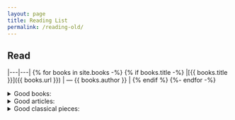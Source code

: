 ```yaml
---
layout: page
title: Reading List
permalink: /reading-old/
---
```

<!--
<tr>
<td markdown="span"><a href="URL" target="_blank">TITLE</a></td>
<td markdown="span"> &nbsp;— AUTHOR</td>
</tr>
-->

## Read

|---|---|
{% for books in site.books -%}
{% if books.title -%}
|[{{ books.title }}]({{ books.url }})  |   — {{ books.author }}  |
{% endif %}
{%- endfor -%}
          
          
  <details>
  <summary>Good books:</summary>

<table>
<colgroup>
<col width="60%" />
<col width="50%" />
</colgroup>
<tbody>
<tr>
<td markdown="span"><a href="https://www.simonante.com/reading/shelton-h-s_the-science-and-fine-art-of-fasting">The Science & Fine Art of Fasting</a></td>
<td markdown="span"> &nbsp;— Herbert M. Shelton</td>
</tr>
<tr>
<td markdown="span"><a href="https://www.goodreads.com/book/show/369010.A_Study_of_History" target="_blank">A Study of History - vol. I-XII</a></td>
<td markdown="span"> &nbsp;— Arnold J. Toynbee</td>
</tr>
<tr>
<td markdown="span"><a href="https://www.goodreads.com/book/show/904538.The_Book_of_Tea" target="_blank">The Book of Tea</a></td>
<td markdown="span"> &nbsp;— Kakuzō Okakura</td>
</tr>
<tr>
<td markdown="span"><a href="https://www.goodreads.com/book/show/2000176.Hyperion_oder_Der_Eremit_in_Griechenland" target="_blank">Hyperion; or, The Hermit in Greece</a></td>
<td markdown="span"> &nbsp;— Friedrich Hölderlin</td>
</tr>
<tr>
<td markdown="span"><a href="https://www.goodreads.com/book/show/1923820.The_Holy_Bible" target="_blank">Bible: King James Version</a></td>
<td markdown="span"> &nbsp;—</td>
</tr>
<tr>
<td markdown="span"><a href="https://www.goodreads.com/book/show/821535.The_Torah" target="_blank">The Torah: The Five Books of Moses</a></td>
<td markdown="span"> &nbsp;—</td>
</tr>
<tr>
<td markdown="span"><a href="https://www.goodreads.com/book/show/2158305.The_Arden_Dictionary_of_Shakespeare_Quotations" target="_blank">The Arden Dictionary of Shakespeare Quotations</a></td>
<td markdown="span"> &nbsp;— Jane Armstrong</td>
</tr>
<tr>
<td markdown="span"><a href="https://www.goodreads.com/book/show/1692216.Origins" target="_blank">Origins: A Short Etymological Dictionary of Modern English</a></td>
<td markdown="span"> &nbsp;— Eric Partridge</td>
</tr>
<tr>
<td markdown="span"><a href="https://www.goodreads.com/book/show/18490595-zibaldone" target="_blank">Zibaldone</a></td>
<td markdown="span"> &nbsp;— Giacomo Leopardi</td>
</tr>
<tr>
<td markdown="span"><a href="https://www.goodreads.com/book/show/87665.Orthodoxy?" target="_blank">Orthodoxy</a></td>
<td markdown="span"> &nbsp;— G.K.Chesterton</td>
</tr>
<tr>
<td markdown="span"><a href="https://www.goodreads.com/book/show/40137863-parerga-et-paralipomena?" target="_blank">Parerga et Paralipomena</a></td>
<td markdown="span"> &nbsp;— Arthur Schopenhauer</td>
</tr>
<tr>
<td markdown="span"><a href="https://www.goodreads.com/book/show/19436223-lonely-planet-south-america?from_search=true&from_srp=true&qid=U5N0oXjkLe&rank=2" target="_blank">Lonely Planet South America</a></td>
<td markdown="span"> &nbsp;— Lonely Planet</td>
</tr>
<tr>
<td markdown="span"><a href="https://www.goodreads.com/book/show/5787.The_Aleph_and_Other_Stories" target="_blank">The Aleph</a></td>
<td markdown="span"> &nbsp;— Jorge Luis Borges</td>
</tr>
<tr>
<td markdown="span"><a href="https://www.goodreads.com/book/show/426504.Ficciones" target="_blank">Ficciones</a></td>
<td markdown="span"> &nbsp;— Jorge Luis Borges</td>
</tr>
<tr>
<td markdown="span"><a href="https://www.goodreads.com/book/show/204523.Wholeness_and_the_Implicate_Order" target="_blank">Wholeness and the Implicate Order</a></td>
<td markdown="span"> &nbsp;— David Bohm</td>
</tr>
<tr>
<td markdown="span"><a href="https://www.goodreads.com/book/show/573609.The_Notebooks_of_Joseph_Joubert" target="_blank">The Notebooks of Joseph Joubert</a></td>
<td markdown="span"> &nbsp;— Joseph Joubert</td>
</tr>
<tr>
<td markdown="span"><a href="https://www.goodreads.com/book/show/223403.Deschooling_Society" target="_blank">Deschooling Society</a></td>
<td markdown="span"> &nbsp;— Ivan Illich</td>
</tr>
<tr>
<td markdown="span"><a href="https://www.goodreads.com/book/show/449407.Pens_es" target="_blank">Pensées</a></td>
<td markdown="span"> &nbsp;— Blaise Pascal</td>
</tr>
<tr>
<td markdown="span"><a href="https://www.goodreads.com/book/show/26059079-jerusalem-and-athens" target="_blank">Jerusalem and Athens</a></td>
<td markdown="span"> &nbsp;— Leo Strauss</td>
</tr>
<tr>
<td markdown="span"><a href="https://www.goodreads.com/book/show/1879755.Nicholas_of_Cusa_on_Learned_Ignorance" target="_blank">On Learned Ignorance</a></td>
<td markdown="span"> &nbsp;— Nicolas of Cusa</td>
</tr>
<tr>
<td markdown="span"><a href="https://www.goodreads.com/book/show/110795.Catechism_of_the_Catholic_Church" target="_blank">Catechism of the Catholic Church</a></td>
<td markdown="span"> &nbsp;— The Catholic Church</td>
</tr>
<tr>
<td markdown="span"><a href="https://www.goodreads.com/book/show/50480.Complete_Poems" target="_blank">Complete Poems</a></td>
<td markdown="span"> &nbsp;— Charles Baudelaire</td>
</tr>
<tr>
<td markdown="span"><a href="https://www.goodreads.com/book/show/46048924-schindler" target="_blank">Schindler</a></td>
<td markdown="span"> &nbsp;— James Steele</td>
</tr>
<tr>
<td markdown="span"><a href="https://www.goodreads.com/book/show/14577484-tadao-ando" target="_blank">Conversations with Students</a></td>
<td markdown="span"> &nbsp;— Tadao Andō</td>
</tr>
<tr>
<td markdown="span"><a href="https://www.goodreads.com/book/show/30528.Observations_on_the_Feeling_of_the_Beautiful_and_Sublime" target="_blank">Observations on the Feeling of the Beautiful and Sublime</a></td>
<td markdown="span"> &nbsp;— Immanuel Kant</td>
</tr>
<tr>
<td markdown="span"><a href="https://www.goodreads.com/book/show/18288.Critique_of_Pure_Reason" target="_blank">Critique of Pure Reason</a></td>
<td markdown="span"> &nbsp;— Immanuel Kant</td>
</tr>
<tr>
<td markdown="span"><a href="https://www.goodreads.com/book/show/46002.Critique_of_Cynical_Reason" target="_blank">Critique of Cynical Reason</a></td>
<td markdown="span"> &nbsp;— Peter Sloterdijk</td>
</tr>
<tr>
<td markdown="span"><a href="https://www.goodreads.com/book/show/35218850-intelligence-and-spirit" target="_blank">Intelligence and Spirit</a></td>
<td markdown="span"> &nbsp;— Reza Negarestani</td>
</tr>
<tr>
<td markdown="span"><a href="https://www.goodreads.com/book/show/883405.Bartlett_s_Familiar_Quotations" target="_blank">The Ever-Present Origin</a></td>
<td markdown="span"> &nbsp;— Jean Gebser</td>
</tr>
<tr>
<td markdown="span"><a href="https://www.goodreads.com/book/show/162888.Selected_Poetry_and_Prose" target="_blank">Selected Poetry and Prose</a></td>
<td markdown="span"> &nbsp;— Alexander Pope</td>
</tr>
<tr>
<td markdown="span"><a href="https://www.goodreads.com/book/show/767958.Leisure" target="_blank">Leisure: The Basis of Culture</a></td>
<td markdown="span"> &nbsp;— Josef Pieper</td>
</tr>
<tr>
<td markdown="span"><a href="https://www.goodreads.com/book/show/67896.Tao_Te_Ching" target="_blank">Tao Te Ching</a></td>
<td markdown="span"> &nbsp;— Lao Tzu</td>
</tr>
<tr>
<td markdown="span"><a href="https://www.goodreads.com/book/show/381217.Ressentiment?" target="_blank">Ressentiment</a></td>
<td markdown="span"> &nbsp;— Max Scheler</td>
</tr>
<tr>
<td markdown="span"><a href="https://www.goodreads.com/book/show/11084555-saint-francis-of-assisi" target="_blank">Saint Francis of Assisi</a></td>
<td markdown="span"> &nbsp;— G.K.Chesterton</td>
</tr>
<tr>
<td markdown="span"><a href="https://www.goodreads.com/book/show/4037713-patterns-in-nature?" target="_blank">Patterns In Nature</a></td>
<td markdown="span"> &nbsp;— Peter S. Stevens</td>
</tr>
<tr>
<td markdown="span"><a href="https://www.goodreads.com/book/show/41750170-an-immanent-metaphysics" target="_blank">An Immanent Metaphysics</a></td>
<td markdown="span"> &nbsp;— Forrest Landry</td>
</tr>
<tr>
<td markdown="span"><a href="https://www.goodreads.com/book/show/337520.Deceit_Desire_and_the_Novel" target="_blank">Deceit, Desire and the Novel</a></td>
<td markdown="span"> &nbsp;— René Girard</td>
</tr>
<tr>
<td markdown="span"><a href="https://www.goodreads.com/book/show/400379.Before_the_Deluge" target="_blank">Before the Deluge: A Portrait of Berlin in the 1920s</a></td>
<td markdown="span"> &nbsp;— Otto Friedrich</td>
</tr>
<tr>
<td markdown="span"><a href="https://www.goodreads.com/book/show/10107076-the-politics-of-experience-and-the-bird-of-paradise?" target="_blank">The Politics of Experience</a></td>
<td markdown="span"> &nbsp;— R.D.Laing</td>
</tr>
<tr>
<td markdown="span"><a href="https://www.goodreads.com/book/show/17335264-awaiting-god" target="_blank">Awaiting God</a></td>
<td markdown="span"> &nbsp;— Simone Weil</td>
</tr>
<tr>
<td markdown="span"><a href="https://www.goodreads.com/book/show/14704.Faust" target="_blank">Faust: Part I and II</a></td>
<td markdown="span"> &nbsp;— J.W.Goethe</td>
</tr>
<tr>
<td markdown="span"><a href="https://www.goodreads.com/book/show/801754.The_Decline_of_the_West" target="_blank">The Decline of the West</a></td>
<td markdown="span"> &nbsp;— Oswald Spengler</td>
</tr>
<tr>
<td markdown="span"><a href="https://www.goodreads.com/book/show/144870.The_Conference_of_the_Birds" target="_blank">The Conference of the Birds</a></td>
<td markdown="span"> &nbsp;— Attar of Nishapur</td>
</tr>
<tr>
<td markdown="span"><a href="https://www.goodreads.com/book/show/761925.The_Guide_for_the_Perplexed?" target="_blank">The Guide for the Perplexed</a></td>
<td markdown="span"> &nbsp;— M. Maiomonides</td>
</tr>
<tr>
<td markdown="span"><a href="https://www.goodreads.com/book/show/25314120-on-exactitude-in-science" target="_blank">On Exactitude in Science</a></td>
<td markdown="span"> &nbsp;— Jorge Luis Borges</td>
</tr>
<tr>
<td markdown="span"><a href="https://www.goodreads.com/book/show/184565.What_s_Wrong_with_the_World?" target="_blank">The Cambr. His. of Nineteenth-Century Polit. Thought</a></td>
<td markdown="span"> &nbsp;— G.S.Jones</td>
</tr>
<tr>
<td markdown="span"><a href="https://www.goodreads.com/book/show/184565.What_s_Wrong_with_the_World" target="_blank">What's Wrong with the World</a></td>
<td markdown="span"> &nbsp;— G.K.Chesterton</td>
</tr>
<tr>
<td markdown="span"><a href="https://www.goodreads.com/book/show/81912.Human_Action" target="_blank">Human Action: A Treatise on Economics</a></td>
<td markdown="span"> &nbsp;— Ludwig von Mises</td>
</tr>
<tr>
<td markdown="span"><a href="https://www.goodreads.com/book/show/7669038-christianity-truth-and-weakening-faith" target="_blank">Christianity, Truth, and Weakening Faith</a></td>
<td markdown="span"> &nbsp;— Gianni Vattimo</td>
</tr>
<tr>
<td markdown="span"><a href="https://www.goodreads.com/book/show/39659832-100-whites" target="_blank">100 Whites</a></td>
<td markdown="span"> &nbsp;— Kenya Hara</td>
</tr>
<tr>
<td markdown="span"><a href="https://www.goodreads.com/book/show/1760564.Amiel_s_Journal" target="_blank">Amiel's Journal</a></td>
<td markdown="span"> &nbsp;— Henri-Frédéric Amiel</td>
</tr>
<tr>
<td markdown="span"><a href="https://www.goodreads.com/book/show/18867922-the-confessions-of-st-augustine" target="_blank">The Confessions of St. Augustine</a></td>
<td markdown="span"> &nbsp;— Augustine of Hippo</td>
</tr>
<tr>
<td markdown="span"><a href="https://www.goodreads.com/book/show/1752046.Virtuous_War" target="_blank">Virtuous War</a></td>
<td markdown="span"> &nbsp;— James Der Derian</td>
</tr>
<tr>
<td markdown="span"><a href="https://www.goodreads.com/book/show/581256.The_Life_Divine" target="_blank">The Life Divine</a></td>
<td markdown="span"> &nbsp;— Sri Aurobindo</td>
</tr>
<tr>
<td markdown="span"><a href="https://www.goodreads.com/book/show/386885.The_True_and_Only_Heaven" target="_blank">Progress and Its Critics</a></td>
<td markdown="span"> &nbsp;— Christopher Lasch</td>
</tr>
<tr>
<td markdown="span"><a href="https://www.goodreads.com/book/show/36448501-the-bitcoin-standard" target="_blank">The Bitcoin Standard</a></td>
<td markdown="span"> &nbsp;— Saifedean Ammous</td>
</tr>
<tr>
<td markdown="span"><a href="https://www.goodreads.com/book/show/1039575.What_Computers_Can_t_Do" target="_blank">What Computers Can't Do: A Critique of Artificial Reason</a></td>
<td markdown="span"> &nbsp;— Hubert L. Dreyfus</td>
</tr>
<tr>
<td markdown="span"><a href="https://www.goodreads.com/book/show/16132796-the-use-of-knowledge-in-society" target="_blank">The Use of Knowledge in Society</a></td>
<td markdown="span"> &nbsp;— Friedrich Hayek</td>
</tr>
<tr>
<td markdown="span"><a href="https://www.goodreads.com/book/show/18579246-karl-l-with-s-view-of-history" target="_blank">Karl Löwith's View of History</a></td>
<td markdown="span"> &nbsp;— Berthold Riesterer</td>
</tr>
<tr>
<td markdown="span"><a href="https://www.goodreads.com/book/show/851541.Process_and_Reality" target="_blank">Process and Reality</a></td>
<td markdown="span"> &nbsp;— Alfred North Whitehead</td>
</tr>
<tr>
<td markdown="span"><a href="https://www.goodreads.com/book/show/2888219-process-relational-philosophy" target="_blank">Process-Relational Philosophy</a></td>
<td markdown="span"> &nbsp;— C. Robert Mesle</td>
</tr>
<tr>
<td markdown="span"><a href="https://www.goodreads.com/book/show/253799.The_Aims_of_Education" target="_blank">The Aims of Education</a></td>
<td markdown="span"> &nbsp;— Alfred North Whitehead</td>
</tr>
<tr>
<td markdown="span"><a href="https://www.goodreads.com/book/show/440366.Adventures_of_Ideas" target="_blank">Adventures of Ideas</a></td>
<td markdown="span"> &nbsp;— Alfred North Whitehead</td>
</tr>
<tr>
<td markdown="span"><a href="https://www.goodreads.com/book/show/10393439-the-hegel-dictionary" target="_blank">The Hegel Dictionary</a></td>
<td markdown="span"> &nbsp;— Glenn A. Magee</td>
</tr>
<tr>
<td markdown="span"><a href="https://www.goodreads.com/book/show/25241.The_Philosophy_of_History" target="_blank">Philosophy of History</a></td>
<td markdown="span"> &nbsp;— G.W.F.Hegel</td>
</tr>
<tr>
<td markdown="span"><a href="https://www.goodreads.com/book/show/319014.The_Holographic_Universe" target="_blank">The Holographic Universe</a></td>
<td markdown="span"> &nbsp;— Michael Talbot</td>
</tr>
<tr>
<td markdown="span"><a href="https://www.goodreads.com/book/show/35504026-a-declaration-of-the-independence-of-cyberspace" target="_blank">A Declaration of the Independence of Cyberspace</a></td>
<td markdown="span"> &nbsp;— John Perry Barlow</td>
</tr>
<tr>
<td markdown="span"><a href="https://www.goodreads.com/book/show/87436.The_Hedgehog_and_the_Fox" target="_blank">The Hedgehog and the Fox</a></td>
<td markdown="span"> &nbsp;— Isaiah Berlin</td>
</tr>
<tr>
<td markdown="span"><a href="https://www.goodreads.com/book/show/1888592.Heretical_Essays_in_the_Philosophy_of_History" target="_blank">Heretical Essays in the Philosophy of History</a></td>
<td markdown="span"> &nbsp;— Jan Patocka</td>
</tr>
<tr>
<td markdown="span"><a href="https://www.goodreads.com/book/show/251264.Culture_and_Anarchy" target="_blank">Culture and Anarchy</a></td>
<td markdown="span"> &nbsp;— Matthew Arnold</td>
</tr>
<tr>
<td markdown="span"><a href="https://www.goodreads.com/book/show/385228.On_Liberty" target="_blank">On Liberty</a></td>
<td markdown="span"> &nbsp;— John Stuart Mill</td>
</tr>
<tr>
<td markdown="span"><a href="https://www.goodreads.com/book/show/13470.Think_on_These_Things" target="_blank">Think on These Things</a></td>
<td markdown="span"> &nbsp;— Jiddu Krishnamurti</td>
</tr>
<tr>
<td markdown="span"><a href="https://www.goodreads.com/book/show/350549.The_Passions_and_the_Interests" target="_blank">The Passions and the Interests</a></td>
<td markdown="span"> &nbsp;— Albert O. Hirschman</td>
</tr>
<tr>
<td markdown="span"><a href="https://www.goodreads.com/book/show/8737.The_Last_Temptation_of_Christ" target="_blank">The Last Temptation of Christ</a></td>
<td markdown="span"> &nbsp;— Nikos Kazantzakis</td>
</tr>
<tr>
<td markdown="span"><a href="https://www.goodreads.com/book/show/203100.Speed_and_Politics" target="_blank">Speed and Politics</a></td>
<td markdown="span"> &nbsp;— Paul Virilio</td>
</tr>
<tr>
<td markdown="span"><a href="https://www.goodreads.com/book/show/7171525-battling-to-the-end" target="_blank">Battling to the End</a></td>
<td markdown="span"> &nbsp;— René Girard</td>
</tr>
<tr>
<td markdown="span"><a href="https://www.goodreads.com/book/show/274826.Propaganda" target="_blank">Propaganda: The Formation of Men's Attitudes</a></td>
<td markdown="span"> &nbsp;— Jacques Ellul</td>
</tr>
<tr>
<td markdown="span"><a href="https://www.goodreads.com/book/show/751683.Totality_and_Infinity" target="_blank">Totality and Infinity: An Essay on Exteriority</a></td>
<td markdown="span"> &nbsp;— Emmanuel Levinas</td>
</tr>
<tr>
<td markdown="span"><a href="https://www.goodreads.com/book/show/710528.The_World_of_Silence" target="_blank">The World of Silence</a></td>
<td markdown="span"> &nbsp;— Max Picard</td>
</tr>
<tr>
<td markdown="span"><a href="https://www.goodreads.com/book/show/750481.Man_and_Technics" target="_blank">Man and Technics</a></td>
<td markdown="span"> &nbsp;— Oswald Spengler</td>
</tr>
<tr>
<td markdown="span"><a href="https://www.goodreads.com/book/show/883405.Bartlett_s_Familiar_Quotations" target="_blank">Bartlett's Familiar Quotations</a></td>
<td markdown="span"> &nbsp;— John Bartlett</td>
</tr>
<tr>
<td markdown="span"><a href="https://www.goodreads.com/book/show/70561.The_Gulag_Archipelago_1918_1956" target="_blank">The Gulag Archipelago 1918–1956</a></td>
<td markdown="span"> &nbsp;— Aleksandr Solzhenitsyn</td>
</tr>
<tr>
<td markdown="span"><a href="https://www.goodreads.com/book/show/6683549-you-are-not-a-gadget" target="_blank">You Are not a Gedget</a></td>
<td markdown="span"> &nbsp;— Jaron Lanier</td>
</tr>
<tr>
<td markdown="span"><a href="https://www.goodreads.com/book/show/2964389-understanding-gregory-bateson" target="_blank">Understanding Gregory Bateson</a></td>
<td markdown="span"> &nbsp;— Noel G. Charlton</td>
</tr>
<tr>
<td markdown="span"><a href="https://www.goodreads.com/book/show/656.War_and_Peace" target="_blank">War and Peace</a></td>
<td markdown="span"> &nbsp;— Leo Tolstoy</td>
</tr>
<tr>
<td markdown="span"><a href="https://www.goodreads.com/book/show/658.The_Kingdom_of_God_Is_Within_You" target="_blank">The Kingdom of God Is Within You</a></td>
<td markdown="span"> &nbsp;— Leo Tolstoy</td>
</tr>
<tr>
<td markdown="span"><a href="https://www.goodreads.com/book/show/22238497-accounting-for-the-numberphobic" target="_blank">Accounting for the Numberphobic</a></td>
<td markdown="span"> &nbsp;— Dawn Fotopulous</td>
</tr>
<tr>
<td markdown="span"><a href="https://www.goodreads.com/book/show/48573831-the-coming-of-neo-feudalism" target="_blank">The Coming of Neo-Feudalism</a></td>
<td markdown="span"> &nbsp;— Joel Kotkin</td>
</tr>
<tr>
<td markdown="span"><a href="https://www.goodreads.com/book/show/87445.Three_Critics_of_the_Enlightenment" target="_blank">Three Critics of the Enlightenment - Vico, Hamann, Herder</a></td>
<td markdown="span"> &nbsp;— Isaiah Berlin</td>
</tr>
<tr>
<td markdown="span"><a href="https://www.goodreads.com/book/show/337517.Things_Hidden_Since_the_Foundation_of_the_World" target="_blank">Things Hidden Since the Foundation of the World</a></td>
<td markdown="span"> &nbsp;— René Girard</td>
</tr>
<tr>
<td markdown="span"><a href="https://www.goodreads.com/book/show/223416.The_Right_to_Useful_Unemployment_and_Its_Professional_Enemies" target="_blank">The Right to Useful Unemployment and its Professional Enemies</a></td>
<td markdown="span"> &nbsp;— Ivan Illich</td>
</tr>
<tr>
<td markdown="span"><a href="https://www.goodreads.com/book/show/26097555-breaking-smart---season-1" target="_blank">Breaking Smart</a></td>
<td markdown="span"> &nbsp;— Venkatesh G. Rao</td>
</tr>
<tr>
<td markdown="span"><a href="https://www.goodreads.com/book/show/22392740-a-free-man-s-worship" target="_blank">A Free Man's Worship</a></td>
<td markdown="span"> &nbsp;— Bertrand Russell</td>
</tr>
<tr>
<td markdown="span"><a href="https://www.goodreads.com/book/show/231608.Albert_Einstein" target="_blank">Albert Einstein</a></td>
<td markdown="span"> &nbsp;— Albrecht Fölsing</td>
</tr>
<tr>
<td markdown="span"><a href="https://www.goodreads.com/book/show/25335482-anti-education" target="_blank">Anti-Education</a></td>
<td markdown="span"> &nbsp;— Friedrich N.</td>
</tr>
<tr>
<td markdown="span"><a href="https://www.goodreads.com/book/show/20492549-boundaries-of-order" target="_blank">Boundaries of Order</a></td>
<td markdown="span"> &nbsp;— Butler D. Shaffer</td>
</tr>
<tr>
<td markdown="span"><a href="https://www.goodreads.com/book/show/34466958-bullshit-jobs" target="_blank">Bullshit Jobs: A Theory</a></td>
<td markdown="span"> &nbsp;— David Graeber</td>
</tr>
<tr>
<td markdown="span"><a href="https://www.goodreads.com/book/show/178788.The_China_Study" target="_blank">The China Study</a></td>
<td markdown="span"> &nbsp;— Colin T. Campbell</td>
</tr>
<tr>
<td markdown="span"><a href="https://www.goodreads.com/book/show/36556202-the-coddling-of-the-american-mind" target="_blank">The Coddling of the American Mind</a></td>
<td markdown="span"> &nbsp;— Jonathan Haidt</td>
</tr>
<tr>
<td markdown="span"><a href="https://www.goodreads.com/book/show/33616474-the-coming-world-civilization" target="_blank">The Coming World Civilization</a></td>
<td markdown="span"> &nbsp;— William Ernest Hocking</td>
</tr>
<tr>
<td markdown="span"><a href="https://www.goodreads.com/series/237005-commentaries-on-living" target="_blank">Commentaries on Living Vol.I-III</a></td>
<td markdown="span"> &nbsp;— Jiddu Krishnamurti</td>
</tr>
<tr>
<td markdown="span"><a href="https://www.goodreads.com/book/show/640765.The_Concept_of_the_Political" target="_blank">The Concept of the Political</a></td>
<td markdown="span"> &nbsp;— Carl Schmitt</td>
</tr>
<tr>
<td markdown="span"><a href="https://www.goodreads.com/book/show/61554.Conjectures_and_Refutations" target="_blank">Conjectures and Refutations</a></td>
<td markdown="span"> &nbsp;— Karl Popper</td>
</tr>
<tr>
<td markdown="span"><a href="https://www.goodreads.com/book/show/573045.The_Crowd" target="_blank">The Crowd: A Study of the Popular Mind</a></td>
<td markdown="span"> &nbsp;— Gustave Le Bon</td>
</tr>
<tr>
<td markdown="span"><a href="https://www.goodreads.com/book/show/1607692.The_Disinherited_Mind" target="_blank">The Disinherited Mind</a></td>
<td markdown="span"> &nbsp;— Erich Heller</td>
</tr>
<tr>
<td markdown="span"><a href="https://www.goodreads.com/book/show/3012579-war-and-christianity" target="_blank">War and Christianity</a></td>
<td markdown="span"> &nbsp;— Vladimir Solovyov</td>
</tr>
<tr>
<td markdown="span"><a href="https://www.goodreads.com/book/show/4229026-divine-sophia" target="_blank">Divine Sophia</a></td>
<td markdown="span"> &nbsp;— Vladimir Solovyov</td>
</tr>
<tr>
<td markdown="span"><a href="https://www.goodreads.com/book/show/3836.Don_Quixote" target="_blank">Don Quixote</a></td>
<td markdown="span"> &nbsp;— Miguel de Cervantes Saavedra</td>
</tr>
<tr>
<td markdown="span"><a href="https://www.goodreads.com/book/show/225850.Dumbing_Us_Down" target="_blank">Dumbing Us Down</a></td>
<td markdown="span"> &nbsp;— John Taylor Gatto</td>
</tr>
<tr>
<td markdown="span"><a href="https://www.goodreads.com/book/show/9519944-early-retirement-extreme" target="_blank">Early Retirement Extreme</a></td>
<td markdown="span"> &nbsp;— Jacob Lund Fisker</td>
</tr>
<tr>
<td markdown="span"><a href="https://www.goodreads.com/book/show/326679.Emile_or_On_Education" target="_blank">Emile, or On Education</a></td>
<td markdown="span"> &nbsp;— Jean Jacques Rousseau</td>
</tr>
<tr>
<td markdown="span"><a href="https://www.goodreads.com/book/show/25491.Escape_from_Freedom" target="_blank">Escape from Freedom</a></td>
<td markdown="span"> &nbsp;— Erich Fromm</td>
</tr>
<tr>
<td markdown="span"><a href="https://www.goodreads.com/book/show/5976571-essays-of-schopenhauer" target="_blank">Essays of Schopenhauer</a></td>
<td markdown="span"> &nbsp;— Arthur Schopenhauer</td>
</tr>
<tr>
<td markdown="span"><a href="https://www.goodreads.com/book/show/7684915-the-genesis-of-desire" target="_blank">The Genesis of Desire</a></td>
<td markdown="span"> &nbsp;— Jean-Michel Oughourlian</td>
</tr>
<tr>
<td markdown="span"><a href="https://www.goodreads.com/book/show/99944.The_Bhagavad_Gita" target="_blank">The Bhagavad Gita</a></td>
<td markdown="span"> &nbsp;— Krishna-Dwaipayana Vyasa</td>
</tr>
<tr>
<td markdown="span"><a href="https://www.goodreads.com/book/show/41715734-designing-japan" target="_blank">Designing Japan</a></td>
<td markdown="span"> &nbsp;— Kenya Hara</td>
</tr>
<tr>
<td markdown="span"><a href="https://www.goodreads.com/book/show/110763.The_Gnostic_Gospels" target="_blank">The Gnostic Gospels</a></td>
<td markdown="span"> &nbsp;— Elaine Pagels</td>
</tr>
<tr>
<td markdown="span"><a href="https://www.goodreads.com/book/show/2026504.Goethe_s_World_View" target="_blank">Goethe's World View</a></td>
<td markdown="span"> &nbsp;— Rudolf Steiner</td>
</tr>
<tr>
<td markdown="span"><a href="https://www.goodreads.com/book/show/730139.Gravity_and_Grace" target="_blank">Gravity and Grace</a></td>
<td markdown="span"> &nbsp;— Simone Weil</td>
</tr>
<tr>
<td markdown="span"><a href="https://www.goodreads.com/book/show/345702.The_Greeks_and_Greek_Civilization" target="_blank">The Greeks and Greek Civilization</a></td>
<td markdown="span"> &nbsp;— Jacob Burckhardt</td>
</tr>
<tr>
<td markdown="span"><a href="https://www.goodreads.com/book/show/295001.The_High_Price_of_Materialism" target="_blank">The High Price of Materialism</a></td>
<td markdown="span"> &nbsp;— Tim Kasser</td>
</tr>
<tr>
<td markdown="span"><a href="https://www.goodreads.com/book/show/243685.A_History_of_Western_Philosophy" target="_blank">A History of Western Philosophy</a></td>
<td markdown="span"> &nbsp;— Bertrand Russell</td>
</tr>
<tr>
<td markdown="span"><a href="https://www.goodreads.com/book/show/451565.Human_All_Too_Human" target="_blank">Human, All Too Human: A Book for Free Spirits</a></td>
<td markdown="span"> &nbsp;— Friedrich N.</td>
</tr>
<tr>
<td markdown="span"><a href="https://www.goodreads.com/book/show/20696000-the-hundred-year-marathon" target="_blank">The Hundred-Year Marathon</a></td>
<td markdown="span"> &nbsp;— Michael Pillsbury</td>
</tr>
<tr>
<td markdown="span"><a href="https://www.goodreads.com/book/show/5665.Ideas_Have_Consequences" target="_blank">Ideas Have Consequences</a></td>
<td markdown="span"> &nbsp;— Richard M. Weaver</td>
</tr>
<tr>
<td markdown="span"><a href="https://www.goodreads.com/book/show/33268384-igen" target="_blank">iGen</a></td>
<td markdown="span"> &nbsp;— Jean M. Twenge</td>
</tr>
<tr>
<td markdown="span"><a href="https://www.goodreads.com/book/show/111113.Interaction_of_Color" target="_blank">Interaction of Color</a></td>
<td markdown="span"> &nbsp;— Josef Albers</td>
</tr>
<tr>
<td markdown="span"><a href="https://www.goodreads.com/book/show/116913.Introduction_to_the_Reading_of_Hegel" target="_blank">Introduction to the Reading of Hegel</a></td>
<td markdown="span"> &nbsp;— Alexander Kojève</td>
</tr>
<tr>
<td markdown="span"><a href="https://www.goodreads.com/book/show/8885868-it-s-the-way-you-say-it" target="_blank">It's the Way You Say It</a></td>
<td markdown="span"> &nbsp;— Carol A. Fleming</td>
</tr>
<tr>
<td markdown="span"><a href="https://www.goodreads.com/book/show/60376.Japanese_Death_Poems" target="_blank">Japanese Death Poems</a></td>
<td markdown="span"> &nbsp;— Yoel Hoffmann</td>
</tr>
<tr>
<td markdown="span"><a href="https://www.goodreads.com/book/show/11545851-japanese-fashion-designers" target="_blank">Japanese Fashion Designers</a></td>
<td markdown="span"> &nbsp;— Bonnie English</td>
</tr>
<tr>
<td markdown="span"><a href="https://www.goodreads.com/book/show/44824750-kenya-hara" target="_blank">Designing Japan</a></td>
<td markdown="span"> &nbsp;— Kenya Hara</td>
</tr>
<tr>
<td markdown="span"><a href="https://www.goodreads.com/book/show/143881.Krishnamurtis_Notebook" target="_blank">Krishnamurti‘s Notebook</a></td>
<td markdown="span"> &nbsp;— Jiddu Krishnamurti</td>
</tr>
<tr>
<td markdown="span"><a href="https://www.goodreads.com/book/show/7489557-letters-of-oswald-spengler" target="_blank">Letters of Oswald Spengler: 1913-1936</a></td>
<td markdown="span"> &nbsp;— Oswald Spengler</td>
</tr>
<tr>
<td markdown="span"><a href="https://www.goodreads.com/book/show/591353.Life_Ahead" target="_blank">Life Ahead</a></td>
<td markdown="span"> &nbsp;— Jiddu Krishnamurti</td>
</tr>
<tr>
<td markdown="span"><a href="https://www.goodreads.com/book/show/32832.The_Lighthouse_at_the_End_of_the_World" target="_blank">The Lighthouse at the End of the World</a></td>
<td markdown="span"> &nbsp;— Jules Verne</td>
</tr>
<tr>
<td markdown="span"><a href="https://www.goodreads.com/book/show/1229385.Living_Time_and_the_Integration_of_the_Life" target="_blank">Living Time and the Integration of the Life</a></td>
<td markdown="span"> &nbsp;— Maurice Nicoll</td>
</tr>
<tr>
<td markdown="span"><a href="https://www.goodreads.com/book/show/874923.Love_in_the_Western_World" target="_blank">Love in the Western World</a></td>
<td markdown="span"> &nbsp;— Denis de Rougemont</td>
</tr>
<tr>
<td markdown="span"><a href="https://www.goodreads.com/book/show/355273.Lives_in_the_Shadow_with_J_Krishnamurti" target="_blank">Lives in the Shadow with J. Krishnamurti</a></td>
<td markdown="span"> &nbsp;— Radha Rajagopal Sloss</td>
</tr>
<tr>
<td markdown="span"><a href="https://www.goodreads.com/book/show/343900.Meaning_in_History" target="_blank">Meaning in History</a></td>
<td markdown="span"> &nbsp;— Karl Löwith</td>
</tr>
<tr>
<td markdown="span"><a href="https://www.goodreads.com/book/show/25958.The_Medium_and_the_Light" target="_blank">The Medium and the Light</a></td>
<td markdown="span"> &nbsp;— Marshall McLuhan</td>
</tr>
<tr>
<td markdown="span"><a href="https://www.goodreads.com/book/show/53526.The_Mystique_of_Enlightenment" target="_blank">The Mystique of Enlightenment</a></td>
<td markdown="span"> &nbsp;— U.G.Krishnamurti</td>
</tr>
<tr>
<td markdown="span"><a href="https://www.goodreads.com/book/show/3420140-nature" target="_blank">Nature</a></td>
<td markdown="span"> &nbsp;— Ralph Waldo Emerson</td>
</tr>
<tr>
<td markdown="span"><a href="https://www.goodreads.com/book/show/398200.Representative_Men" target="_blank">Representative Men</a></td>
<td markdown="span"> &nbsp;— Ralph Waldo Emerson</td>
</tr>
<tr>
<td markdown="span"><a href="https://www.goodreads.com/book/show/9491855-why-the-west-rules-for-now" target="_blank">Why the West Rules—for Now</a></td>
<td markdown="span"> &nbsp;— Ian Morris</td>
</tr>
<tr>
<td markdown="span"><a href="https://www.goodreads.com/book/show/103625.On_Creativity" target="_blank">On Creativity</a></td>
<td markdown="span"> &nbsp;— David Bohm</td>
</tr>
<tr>
<td markdown="span"><a href="https://www.goodreads.com/book/show/103625.On_Creativity" target="_blank">On Dialogue</a></td>
<td markdown="span"> &nbsp;— David Bohm</td>
</tr>
<tr>
<td markdown="span"><a href="https://www.goodreads.com/book/show/932408.On_the_Advantage_and_Disadvantage_of_History_for_Life" target="_blank">On the Advantage and Disadvantage of History for Life</a></td>
<td markdown="span"> &nbsp;— Friedrich N.</td>
</tr>
<tr>
<td markdown="span"><a href="https://www.goodreads.com/book/show/177160.One_Taste" target="_blank">One Taste</a></td>
<td markdown="span"> &nbsp;— Ken Wilber</td>
</tr>
<tr>
<td markdown="span"><a href="https://www.goodreads.com/book/show/1380489.Oration_on_the_Dignity_of_Man" target="_blank">Oration on the Dignity of Man</a></td>
<td markdown="span"> &nbsp;— Giovanni Pico della Mirandola</td>
</tr>
<tr>
<td markdown="span"><a href="https://www.goodreads.com/book/show/15997.Paradise_Lost" target="_blank">Paradise Lost</a></td>
<td markdown="span"> &nbsp;— John Milton</td>
</tr>
<tr>
<td markdown="span"><a href="https://www.goodreads.com/book/show/138144.Paradise_Regained" target="_blank">Paradise Regained</a></td>
<td markdown="span"> &nbsp;— John Milton</td>
</tr>
<tr>
<td markdown="span"><a href="https://www.goodreads.com/book/show/586992.The_Passion_of_the_Western_Mind" target="_blank">The Passion of the Western Mind</a></td>
<td markdown="span"> &nbsp;— Richard Tarnas</td>
</tr>
<tr>
<td markdown="span"><a href="https://www.goodreads.com/book/show/679913.Persecution_and_the_Art_of_Writing" target="_blank">Persecution and the Art of Writing</a></td>
<td markdown="span"> &nbsp;— Leo Strauss</td>
</tr>
<tr>
<td markdown="span"><a href="https://www.goodreads.com/book/show/19467599-the-philosophy-of-freedom" target="_blank">The Philosophy of Freedom</a></td>
<td markdown="span"> &nbsp;— Rudolf Steiner</td>
</tr>
<tr>
<td markdown="span"><a href="https://www.goodreads.com/book/show/944652.Poor_Charlie_s_Almanack" target="_blank">Poor Charlie's Almanack</a></td>
<td markdown="span"> &nbsp;— Charles T. Munger</td>
</tr>
<tr>
<td markdown="span"><a href="https://www.goodreads.com/book/show/287804.The_Present_Age" target="_blank">The Present Age</a></td>
<td markdown="span"> &nbsp;— Søren Kierkegaard</td>
</tr>
<tr>
<td markdown="span"><a href="https://www.goodreads.com/series/150106-gurdjieff-y-ouspensky" target="_blank">Psychological Commentaries Vol.I-V</a></td>
<td markdown="span"> &nbsp;— Maurice Nicoll</td>
</tr>
<tr>
<td markdown="span"><a href="https://www.goodreads.com/book/show/552494.The_Psychology_of_Man_s_Possible_Evolution" target="_blank">The Psychology of Man's Possible Evolution</a></td>
<td markdown="span"> &nbsp;— Maurice Nicoll</td>
</tr>
<tr>
<td markdown="span"><a href="https://www.goodreads.com/book/show/24966.Provocations" target="_blank">Provocations</a></td>
<td markdown="span"> &nbsp;— Søren Kierkegaard</td>
</tr>
<tr>
<td markdown="span"><a href="https://www.goodreads.com/book/show/342847.Pure_Immanence" target="_blank">Pure Immanence: Essays on a Life</a></td>
<td markdown="span"> &nbsp;— Gilles Deleuze</td>
</tr>
<tr>
<td markdown="span"><a href="https://www.goodreads.com/book/show/125974.Purity_of_Heart_is_to_Will_One_Thing" target="_blank">Purity of Heart is to Will One Thing</a></td>
<td markdown="span"> &nbsp;— Søren Kierkegaard<</td>
</tr>
<tr>
<td markdown="span"><a href="https://www.goodreads.com/book/show/371184.The_Reflexive_Universe" target="_blank">The Reflexive Universe</a></td>
<td markdown="span"> &nbsp;— Arthur M. Young</td>
</tr>
<tr>
<td markdown="span"><a href="https://www.goodreads.com/book/show/331332.Religion_and_Nothingness" target="_blank">Religion and Nothingness</a></td>
<td markdown="span"> &nbsp;— Keiji Nishitani</td>
</tr>
<tr>
<td markdown="span"><a href="https://www.goodreads.com/book/show/15823873-ren-girard-s-mimetic-theory" target="_blank">René Girard's Mimetic Theory</a></td>
<td markdown="span"> &nbsp;— Wolfgang Palaver</td>
</tr>
<tr>
<td markdown="span"><a href="https://www.goodreads.com/book/show/12562312-the-return-to-the-mystical" target="_blank">The Return to the Mystical</a></td>
<td markdown="span"> &nbsp;— Peter Tyler</td>
</tr>
<tr>
<td markdown="span"><a href="https://www.goodreads.com/book/show/8493026-the-philosophy-book" target="_blank">The Philosophy Book</a></td>
<td markdown="span"> &nbsp;— Will Buckingham</td>
</tr>
<tr>
<td markdown="span"><a href="https://www.goodreads.com/book/show/282447.The_Revolt_of_the_Masses" target="_blank">The Revolt of the Masses</a></td>
<td markdown="span"> &nbsp;— José Ortega y Gasset</td>
</tr>
<tr>
<td markdown="span"><a href="https://www.goodreads.com/book/show/7015920-the-riddles-of-philosophy" target="_blank">The Riddles of Philosophy</a></td>
<td markdown="span"> &nbsp;— Rudolf Steiner</td>
</tr>
<tr>
<td markdown="span"><a href="https://www.goodreads.com/book/show/569376.Rudolf_Steiner" target="_blank">Rudolf Steiner</a></td>
<td markdown="span"> &nbsp;— Gary Lachman</td>
</tr>
<tr>
<td markdown="span"><a href="https://www.goodreads.com/book/show/1052.The_Richest_Man_in_Babylon" target="_blank">The Richest Man in Babylon</a></td>
<td markdown="span"> &nbsp;— George S. Clason</td>
</tr>
<tr>
<td markdown="span"><a href="https://www.goodreads.com/book/show/103626.Science_Order_and_Creativity" target="_blank">Science, Order and Creativity</a></td>
<td markdown="span"> &nbsp;— David Bohm</td>
</tr>
<tr>
<td markdown="span"><a href="https://www.goodreads.com/book/show/44290616-seeing-through-the-world" target="_blank">Seeing Through the World: Jean Gebser</a></td>
<td markdown="span"> &nbsp;— Jeremy D. Johnson</td>
</tr>
<tr>
<td markdown="span"><a href="https://www.goodreads.com/book/show/1995421.Seeking_Wisdom" target="_blank">Seeking Wisdom</a></td>
<td markdown="span"> &nbsp;— Peter Bevelin</td>
</tr>
<tr>
<td markdown="span"><a href="https://www.goodreads.com/book/show/10134092-selected-essays" target="_blank">Selected Essays</a></td>
<td markdown="span"> &nbsp;— Oswald Spengler</td>
</tr>
<tr>
<td markdown="span"><a href="https://www.goodreads.com/book/show/8606533-selfhood-and-sacrifice" target="_blank">Selfhood and Sacrifice: René Girard and Charles Taylor</a></td>
<td markdown="span"> &nbsp;— Andrew O‘Shea</td>
</tr>
<tr>
<td markdown="span"><a href="https://www.goodreads.com/book/show/123845.Self_Reliance_and_Other_Essays" target="_blank">Self-Reliance and Other Essays</a></td>
<td markdown="span"> &nbsp;— Ralph Waldo Emerson</td>
</tr>
<tr>
<td markdown="span"><a href="https://www.goodreads.com/book/show/36064445-skin-in-the-game" target="_blank">Skin in the Game</a></td>
<td markdown="span"> &nbsp;— N.N.Taleb</td>
</tr>
<tr>
<td markdown="span"><a href="https://www.goodreads.com/book/show/82256.The_Sovereign_Individual" target="_blank">The Sovereign Individual</a></td>
<td markdown="span"> &nbsp;— James Dale Davidson</td>
</tr>
<tr>
<td markdown="span"><a href="https://www.goodreads.com/book/show/39685775-spiral-dynamics-in-action" target="_blank">Spiral Dynamics in Action</a></td>
<td markdown="span"> &nbsp;— Don Edward Beck</td>
</tr>
<tr>
<td markdown="span"><a href="https://www.goodreads.com/book/show/728055.Spiral_Dynamics_Integral" target="_blank">Spiral Dynamics Integral</a></td>
<td markdown="span"> &nbsp;— Don Edward Beck</td>
</tr>
<tr>
<td markdown="span"><a href="https://www.goodreads.com/book/show/204687.Spiral_Dynamics" target="_blank">Spiral Dynamics</a></td>
<td markdown="span"> &nbsp;— Don Edward Beck</td>
</tr>
<tr>
<td markdown="span"><a href="https://www.goodreads.com/book/show/117586.Studies_in_Pessimism" target="_blank">Studies in Pessimism: The Essays</a></td>
<td markdown="span"> &nbsp;— Arthur Schopenhauer</td>
</tr>
<tr>
<td markdown="span"><a href="https://www.goodreads.com/book/show/157129.The_Sufi_Path_Of_Knowledge" target="_blank">The Sufi Path Of Knowledge</a></td>
<td markdown="span"> &nbsp;— William C. Chittick</td>
</tr>
<tr>
<td markdown="span"><a href="https://www.goodreads.com/book/show/10238.The_Tao_of_Physics" target="_blank">The Tao of Physics</a></td>
<td markdown="span"> &nbsp;— Fritjof Capra</td>
</tr>
<tr>
<td markdown="span"><a href="https://www.goodreads.com/book/show/7962408-a-taste-of-life" target="_blank">A Taste of Life: The Last Days of U.G.K.</a></td>
<td markdown="span"> &nbsp;— Mahesh Bhatt</td>
</tr>
<tr>
<td markdown="span"><a href="https://www.goodreads.com/book/show/530910.Tertium_Organum" target="_blank">Tertium Organum</a></td>
<td markdown="span"> &nbsp;— P.D.Ouspensky</td>
</tr>
<tr>
<td markdown="span"><a href="https://www.goodreads.com/book/show/128838.The_Wholeness_of_Nature" target="_blank">The Wholeness of Nature</a></td>
<td markdown="span"> &nbsp;— Henri Bortoft</td>
</tr>
<tr>
<td markdown="span"><a href="https://www.goodreads.com/book/show/223929.Thinking_Architecture" target="_blank">Thinking Architecture</a></td>
<td markdown="span"> &nbsp;— Peter Zumthor</td>
</tr>
<tr>
<td markdown="span"><a href="https://www.goodreads.com/book/show/23948433-profit-first" target="_blank">Profit First</a></td>
<td markdown="span"> &nbsp;— Mike Michalowicz</td>
</tr>
<tr>
<td markdown="span"><a href="https://www.goodreads.com/book/show/204527.Thought_as_a_System" target="_blank">Thought as a System</a></td>
<td markdown="span"> &nbsp;— David Bohm</td>
</tr>
<tr>
<td markdown="span"><a href="https://www.goodreads.com/book/show/51893.Thus_Spoke_Zarathustra" target="_blank">Thus Spoke Zarathustra</a></td>
<td markdown="span"> &nbsp;— Friedrich N.</td>
</tr>
<tr>
<td markdown="span"><a href="https://www.goodreads.com/book/show/159788.Timaeus_and_Critias" target="_blank">Timaeus and Critias</a></td>
<td markdown="span"> &nbsp;— Plato</td>
</tr>
<tr>
<td markdown="span"><a href="https://www.goodreads.com/book/show/9677435-etica-nicomachea" target="_blank">Etica nicomachea</a></td>
<td markdown="span"> &nbsp;— Aristotle</td>
</tr>
<tr>
<td markdown="span"><a href="https://www.goodreads.com/book/show/2631984-the-time-paradox" target="_blank">The Time Paradox</a></td>
<td markdown="span"> &nbsp;— Philip G. Zimbardo</td>
</tr>
<tr>
<td markdown="span"><a href="https://www.goodreads.com/book/show/634163.To_Double_Business_Bound" target="_blank">To Double Business Bound</a></td>
<td markdown="span"> &nbsp;— René Girard<</td>
</tr>
<tr>
<td markdown="span"><a href="https://www.goodreads.com/book/show/51526.Too_Soon_Old_Too_Late_Smart" target="_blank">Too Soon Old, Too Late Smart</a></td>
<td markdown="span"> &nbsp;— Gordon Livingston</td>
</tr>
<tr>
<td markdown="span"><a href="https://www.goodreads.com/book/show/143878.Total_Freedom" target="_blank">Total Freedom</a></td>
<td markdown="span"> &nbsp;— Jiddu Krishnamurti</td>
</tr>
<tr>
<td markdown="span"><a href="https://www.goodreads.com/book/show/16902.Walden" target="_blank">Walden</a></td>
<td markdown="span"> &nbsp;— Henri David Thoreau</td>
</tr>
<tr>
<td markdown="span"><a href="https://www.goodreads.com/book/show/116020.Walden_Civil_Disobedience" target="_blank">Civil Disobedience</a></td>
<td markdown="span"> &nbsp;— Henri David Thoreau</td>
</tr>
<tr>
<td markdown="span"><a href="https://www.goodreads.com/book/show/6545885-white" target="_blank">White</a></td>
<td markdown="span"> &nbsp;— Kenya Hara</td>
</tr>
<tr>
<td markdown="span"><a href="https://www.goodreads.com/book/show/15775046-the-wizards-of-ozymandias" target="_blank">The Wizards of Ozymandias</a></td>
<td markdown="span"> &nbsp;— Butler Shaffer</td>
</tr>
<tr>
<td markdown="span"><a href="https://www.goodreads.com/book/show/7816424-the-world-in-2050" target="_blank">The World in 2050</a></td>
<td markdown="span"> &nbsp;— Laurence C. Smith</td>
</tr>
<tr>
<td markdown="span"><a href="https://www.goodreads.com/book/show/590140.The_Meaning_of_Love" target="_blank">The Meaning of Love</a></td>
<td markdown="span"> &nbsp;— Vladimir Solovyov</td>
</tr>
<tr>
<td markdown="span"><a href="https://www.goodreads.com/book/show/649615.War_Progress_and_the_End_of_History" target="_blank">War, Progress, and the End of History</a></td>
<td markdown="span"> &nbsp;— Vladimir Solovyov</td>
</tr>
<tr>
<td markdown="span"><a href="https://www.goodreads.com/book/show/274839.Anarchy_and_Christianity" target="_blank">Anarchy and Christianity</a></td>
<td markdown="span"> &nbsp;— Jacques Ellul</td>
</tr>
<tr>
<td markdown="span"><a href="https://www.goodreads.com/book/show/15864830-taking-appearance-seriously" target="_blank">Taking Appearance Seriously</a></td>
<td markdown="span"> &nbsp;— Henri Bortoft</td>
</tr>
<tr>
<td markdown="span"><a href="https://www.goodreads.com/book/show/126639.The_Heart_of_Matter" target="_blank">The Heart of Matter</a></td>
<td markdown="span"> &nbsp;— Pierre Teilhard de Chardin</td>
</tr>
<tr>
<td markdown="span"><a href="https://www.goodreads.com/book/show/9543845-the-laws-of-imitation" target="_blank">The Laws of Imitation</a></td>
<td markdown="span"> &nbsp;— Gabriel Tarde</td>
</tr>
<tr>
<td markdown="span"><a href="https://www.goodreads.com/book/show/1210655.The_Heart_of_Prajna_Paramita_Sutra" target="_blank">The Heart of Prajna Paramita Sutra</a></td>
<td markdown="span"> &nbsp;—</td>
</tr>
<tr>
<td markdown="span"><a href="https://www.goodreads.com/book/show/25698.An_Inquiry_into_the_Nature_and_Causes_of_the_Wealth_of_Nations" target="_blank">An Inquiry into the Nature and Causes of the Wealth of Nations</a></td>
<td markdown="span"> &nbsp;— Adam Smith</td>
</tr>
<tr>
<td markdown="span"><a href="https://www.goodreads.com/book/show/642679.Karl_Marx" target="_blank">Karl Marx: His Life and Environment</a></td>
<td markdown="span"> &nbsp;— Isaiah Berlin</td>
</tr>
<tr>
<td markdown="span"><a href="https://www.goodreads.com/book/show/25673.City_of_God" target="_blank">City of God</a></td>
<td markdown="span"> &nbsp;— Augustine of Hippo</td>
</tr>
<tr>
<td markdown="span"><a href="https://www.goodreads.com/book/show/3873.A_History_of_God" target="_blank">A History of God</a></td>
<td markdown="span"> &nbsp;— Karen Armstrong</td>
</tr>
<tr>
<td markdown="span"><a href="https://www.goodreads.com/book/show/13530973-antifragile" target="_blank">Antifragile</a></td>
<td markdown="span"> &nbsp;— N.N.Taleb</td>
</tr>
<tr>
<td markdown="span"><a href="https://www.goodreads.com/book/show/3023.Basic_Economics" target="_blank">Basic Economics</a></td>
<td markdown="span"> &nbsp;— Thomas Sowell</td>
</tr>
<tr>
<td markdown="span"><a href="https://www.goodreads.com/book/show/44045.A_Universal_History_of_Iniquity" target="_blank">A Universal History of Iniquity</a></td>
<td markdown="span"> &nbsp;— Jorge Luis Borges</td>
</tr>
<tr>
<td markdown="span"><a href="https://www.goodreads.com/book/show/660518.Better_Never_to_Have_Been" target="_blank">Better Never to Have Been</a></td>
<td markdown="span"> &nbsp;— David Benatar</td>
</tr>
<tr>
<td markdown="span"><a href="https://www.goodreads.com/book/show/1120042.Bohm_Biederman_Correspondence" target="_blank">Bohm-Biederman Correspondence</a></td>
<td markdown="span"> &nbsp;— David Bohm<</td>
</tr>
<tr>
<td markdown="span"><a href="https://www.goodreads.com/book/show/154409.Bureaucracy" target="_blank">Bureaucracy</a></td>
<td markdown="span"> &nbsp;— Ludwig von Mises</td>
</tr>
<tr>
<td markdown="span"><a href="https://www.goodreads.com/book/show/43708933-the-cognitive-theoretic-model-of-the-universe" target="_blank">The Cognitive-Theoretic Model of the Universe</a></td>
<td markdown="span"> &nbsp;— Chris Langan</td>
</tr>
<tr>
<td markdown="span"><a href="https://www.goodreads.com/book/show/797329.Maxims" target="_blank">Maxims</a></td>
<td markdown="span"> &nbsp;— François de La Rochefoucauld</td>
</tr>
<tr>
<td markdown="span"><a href="https://www.goodreads.com/book/show/25852512-the-collected-poems-of-william-blake" target="_blank">The Collected Poems</a></td>
<td markdown="span"> &nbsp;— William Blake</td>
</tr>
<tr>
<td markdown="span"><a href="https://www.goodreads.com/book/show/17802065-hyperobjects" target="_blank">Hyperobjects</a></td>
<td markdown="span"> &nbsp;— Timothy Morton</td>
</tr>
<tr>
<td markdown="span"><a href="https://www.goodreads.com/book/show/307468.Graphs_Maps_Trees" target="_blank">Graphs, Maps, Trees</a></td>
<td markdown="span"> &nbsp;— Franco Moretti</td>
</tr>
<tr>
<td markdown="span"><a href="https://www.goodreads.com/book/show/242319.I_See_Satan_Fall_Like_Lightning" target="_blank">I See Satan Fall Like Lightning</a></td>
<td markdown="span"> &nbsp;— René Girard</td>
</tr>
<tr>
<td markdown="span"><a href="https://www.goodreads.com/book/show/30739587-lonely-planet-bolivia" target="_blank">Bolivia</a></td>
<td markdown="span"> &nbsp;— Lonely Planet</td>
</tr>
<tr>
<td markdown="span"><a href="https://www.goodreads.com/book/show/8470719-the-selected-poetry-of-robinson-jeffers" target="_blank">Selected Poetry</a></td>
<td markdown="span"> &nbsp;— Robinson Jeffers</td>
</tr>
<tr>
<td markdown="span"><a href="https://www.goodreads.com/book/show/420330.The_Fable_of_the_Bees_and_Other_Writings" target="_blank">The Fable of the Bees</a></td>
<td markdown="span"> &nbsp;— Bernard Mandeville</td>
</tr>
<tr>
<td markdown="span"><a href="https://www.goodreads.com/book/show/440463.The_Gutenberg_Galaxy" target="_blank">The Gutenberg Galaxy</a></td>
<td markdown="span"> &nbsp;— Marshall McLuhan</td>
</tr>
<tr>
<td markdown="span"><a href="https://www.goodreads.com/book/show/837326.The_Idea_Of_Progress_An_Inquiry_Into_Its_Origin_And_Growth" target="_blank">The Idea Of Progress</a></td>
<td markdown="span"> &nbsp;— J.B.Burt</td>
</tr>
<tr>
<td markdown="span"><a href="https://www.goodreads.com/book/show/203092.The_Information_Bomb" target="_blank">The Information Bomb</a></td>
<td markdown="span"> &nbsp;— Paul Virilio</td>
</tr>
<tr>
<td markdown="span"><a href="https://www.goodreads.com/book/show/456240.The_Japanese_Way_of_Tea" target="_blank">The Japanese Way of Tea</a></td>
<td markdown="span"> &nbsp;— Sōshitsu Sen XV</td>
</tr>
<tr>
<td markdown="span"><a href="https://www.goodreads.com/book/show/14469631-the-kant-dictionary" target="_blank">The Kant Dictionary</a></td>
<td markdown="span"> &nbsp;— Lucas Thorpe</td>
</tr>
<tr>
<td markdown="span"><a href="https://www.goodreads.com/book/show/13591971-h-lderlin-kleist-and-nietzsche" target="_blank">The Struggle with the Daemon</a></td>
<td markdown="span"> &nbsp;— Stefan Zweig</td>
</tr>
<tr>
<td markdown="span"><a href="https://www.goodreads.com/book/show/498337.The_Time_Falling_Bodies_Take_To_Light" target="_blank">The Time Falling Bodies Take To Light</a></td>
<td markdown="span"> &nbsp;— William Irwin Thompson</td>
</tr>
<tr>
<td markdown="span"><a href="https://www.goodreads.com/book/show/821987.Weaving_the_Web" target="_blank">Weaving the Web</a></td>
<td markdown="span"> &nbsp;— Tim Berners-Lee</td>
</tr>
<tr>
<td markdown="span"><a href="https://www.goodreads.com/book/show/86108.Weakening_Philosophy" target="_blank">Weakening Philosophy</a></td>
<td markdown="span"> &nbsp;— Santiago Zabala</td>
</tr>
<tr>
<td markdown="span"><a href="https://www.goodreads.com/book/show/26252.The_Enneads" target="_blank">The Enneads</a></td>
<td markdown="span"> &nbsp;— Plotinus</td>
</tr>
<tr>
<td markdown="span"><a href="https://www.goodreads.com/book/show/205218.Ethics" target="_blank">Ethics</a></td>
<td markdown="span"> &nbsp;— Baruch Spinoza</td>
</tr>
<tr>
<td markdown="span"><a href="https://www.goodreads.com/book/show/208657.Theological_Political_Treatise" target="_blank">Theological-Political Treatise</a></td>
<td markdown="span"> &nbsp;— Baruch Spinoza</td>
</tr>
<tr>
<td markdown="span"><a href="https://www.goodreads.com/book/show/2226656.The_Ecology_of_Wisdom" target="_blank">The Ecology of Wisdom</a></td>
<td markdown="span"> &nbsp;— Arne Naess</td>
</tr>
<tr>
<td markdown="span"><a href="https://www.goodreads.com/book/show/1074849.Ecology_Community_and_Lifestyle" target="_blank">Ecology, Community and Lifestyle</a></td>
<td markdown="span"> &nbsp;— Arne Naess</td>
</tr>
<tr>
<td markdown="span"><a href="https://www.goodreads.com/book/show/117031.On_War" target="_blank">On War</a></td>
<td markdown="span"> &nbsp;— Carl von Clausewitz</td>
</tr>
<tr>
<td markdown="span"><a href="https://www.goodreads.com/book/show/251001.Cosmopolitanism" target="_blank">Cosmopolitanism</a></td>
<td markdown="span"> &nbsp;— Kwame Anthony Appiah</td>
</tr>
<tr>
<td markdown="span"><a href="https://www.goodreads.com/book/show/45035203-technological-slavery" target="_blank">Technological Slavery</a></td>
<td markdown="span"> &nbsp;— T.J. Kaczynski</td>
</tr>
<tr>
<td markdown="span"><a href="https://www.goodreads.com/book/show/160019.Reflections_on_the_Revolution_in_France" target="_blank">Reflections on the Revolution in France</a></td>
<td markdown="span"> &nbsp;— Edmund Burke;</td>
</tr>
<tr>
<td markdown="span"><a href="https://www.goodreads.com/book/show/59503518-edmund-burke-on-taste-on-the-sublime-and-beautiful-reflections-on-the" target="_blank">On Taste, On the Sublime and Beautiful</a></td>
<td markdown="span"> &nbsp;— Edmund Burke</td>
</tr>
<tr>
<td markdown="span"><a href="https://www.goodreads.com/book/show/451553.Untimely_Meditations" target="_blank">Untimely Meditations</a></td>
<td markdown="span"> &nbsp;— Friedrich N.</td>
</tr>
<tr>
<td markdown="span"><a href="https://www.goodreads.com/book/show/141352.A_Hunger_Artist" target="_blank">A Hunger Artist</a></td>
<td markdown="span"> &nbsp;— Franz Kafka</td>
</tr>
<tr>
<td markdown="span"><a href="https://www.goodreads.com/book/show/6762192-essays-and-letters" target="_blank">Essays and Letters</a></td>
<td markdown="span"> &nbsp;— Friedrich Hölderlin</td>
</tr>
<tr>
<td markdown="span"><a href="https://www.goodreads.com/book/show/323727.New_Science" target="_blank">Scienza Nuova</a></td>
<td markdown="span"> &nbsp;— Giambattista Vico</td>
</tr>
<tr>
<td markdown="span"><a href="https://www.goodreads.com/book/show/323728.On_the_Study_Methods_of_Our_Time" target="_blank">On the Study Methods of Our Time</a></td>
<td markdown="span"> &nbsp;— Giambattista Vico</td>
</tr>
<tr>
<td markdown="span"><a href="https://www.goodreads.com/book/show/29632313-the-collected-works-of-john-stuart-mill" target="_blank">Collected Works</a></td>
<td markdown="span"> &nbsp;— John Stuart Mill</td>
</tr>
<tr>
<td markdown="span"><a href="https://www.goodreads.com/book/show/148489.The_Essence_of_Religion" target="_blank">The Essence of Religion</a></td>
<td markdown="span"> &nbsp;— Ludwig Feuerbach</td>
</tr>
<tr>
<td markdown="span"><a href="https://www.goodreads.com/book/show/148488.The_Essence_of_Christianity" target="_blank">The Essence of Christianity</a></td>
<td markdown="span"> &nbsp;— Ludwig Feuerbach</td>
</tr>
<tr>
<td markdown="span"><a href="https://www.goodreads.com/book/show/257146.What_is_Called_Thinking" target="_blank">What is Called Thinking?</a></td>
<td markdown="span"> &nbsp;— Martin Heidegger</td>
</tr>
<tr>
<td markdown="span"><a href="https://www.goodreads.com/book/show/19290658-the-heidegger-dictionary" target="_blank">Heidegger Dictionary</a></td>
<td markdown="span"> &nbsp;— Daniel O. Dahlstrom</td>
</tr>
<tr>
<td markdown="span"><a href="https://www.goodreads.com/book/show/300448.Tears_and_Saints?ac=1&from_search=true&qid=EHCg2NtszJ&rank=1" target="_blank">Tears and Saints</a></td>
<td markdown="span"> &nbsp;— Emil M. Cioran</td>
</tr>
<tr>
<td markdown="span"><a href="https://www.goodreads.com/book/show/843433.Philosophy?ac=1&from_search=true&qid=HmrsnclYGm&rank=1" target="_blank">Philosophy: Who Needs It</a></td>
<td markdown="span"> &nbsp;— Ayn Rand</td>
</tr>
<tr>
<td markdown="span"><a href="https://www.goodreads.com/book/show/665.The_Virtue_of_Selfishness?ac=1&from_search=true&qid=mqeMO0o3Ne&rank=1" target="_blank">The Virtue of Selfishness</a></td>
<td markdown="span"> &nbsp;— Ayn Rand</td>
</tr>
<tr>
<td markdown="span"><a href="https://www.goodreads.com/book/show/135742.In_Praise_of_Idleness_and_Other_Essays?ac=1&from_search=true&qid=jpvUi7mHnm&rank=1" target="_blank">In Praise of Idleness</a></td>
<td markdown="span"> &nbsp;— Bertrand Russell</td>
</tr>
<tr>
<td markdown="span"><a href="https://www.goodreads.com/book/show/824412.A_Secular_Age?ac=1&from_search=true&qid=VzjYXAMhml&rank=1" target="_blank">A Secular Age</a></td>
<td markdown="span"> &nbsp;— Charles Taylor</td>
</tr>
<tr>
<td markdown="span"><a href="https://www.goodreads.com/book/show/117564.The_Trouble_with_Being_Born?ac=1&from_search=true&qid=NYAHKLoQBn&rank=1" target="_blank">The Trouble with Being Born</a></td>
<td markdown="span"> &nbsp;— Emil M. Cioran</td>
</tr>
<tr>
<td markdown="span"><a href="https://www.goodreads.com/book/show/2855.A_Short_History_of_Decay" target="_blank">A Short History of Decay</a></td>
<td markdown="span"> &nbsp;— Emil M. Cioran</td>
</tr>
<tr>
<td markdown="span"><a href="https://www.goodreads.com/book/show/300447.Anathemas_and_Admirations" target="_blank">Anathemas and Admirations</a></td>
<td markdown="span"> &nbsp;— Emil M. Cioran</td>
</tr>
<tr>
<td markdown="span"><a href="https://www.goodreads.com/book/show/455488.History_and_Utopia" target="_blank">History and Utopia</a></td>
<td markdown="span"> &nbsp;— Emil M. Cioran</td>
</tr>
<tr>
<td markdown="span"><a href="https://www.goodreads.com/book/show/80311.A_Treatise_of_Human_Nature?ac=1&from_search=true&qid=bsJWEPaIEa&rank=1" target="_blank">A Treatise of Human Nature</a></td>
<td markdown="span"> &nbsp;— David Hume</td>
</tr>
<tr>
<td markdown="span"><a href="https://www.goodreads.com/book/show/25708.Saint_Thomas_Aquinas?ac=1&from_search=true&qid=IWvWoXctuF&rank=3" target="_blank">Saint Thomas Aquinas</a></td>
<td markdown="span"> &nbsp;— G.K.Chesterton</td>
</tr>
<tr>
<td markdown="span"><a href="https://www.goodreads.com/book/show/159994.A_Treatise_Concerning_the_Principles_of_Human_Knowledge" target="_blank">Principles of Human Knowledge</a></td>
<td markdown="span"> &nbsp;— George Berkeley</td>
</tr>
<tr>
<td markdown="span"><a href="https://www.goodreads.com/book/show/3339527-all-art-is-propaganda" target="_blank">All Art is Propaganda</a></td>
<td markdown="span"> &nbsp;— George Orwell</td>
</tr>
<tr>
<td markdown="span"><a href="https://www.goodreads.com/book/show/21874649-passions" target="_blank">Passions</a></td>
<td markdown="span"> &nbsp;— Giacomo Leopard</td>
</tr>
<tr>
<td markdown="span"><a href="https://www.goodreads.com/book/show/85826.Homo_Sacer" target="_blank">Homo Sacer</a></td>
<td markdown="span"> &nbsp;— Giorgio Agamben</td>
</tr>
<tr>
<td markdown="span"><a href="https://www.goodreads.com/book/show/396931.The_Origins_of_Totalitarianism" target="_blank">The Origins of Totalitarianism</a></td>
<td markdown="span"> &nbsp;— Hannah Arendt</td>
</tr>
<tr>
<td markdown="span"><a href="https://www.goodreads.com/book/show/710015.Laughter" target="_blank">Laughter</a></td>
<td markdown="span"> &nbsp;— Henri Bergson</td>
</tr>
<tr>
<td markdown="span"><a href="https://www.goodreads.com/book/show/84707.Russian_Thinkers" target="_blank">Russian Thinkers</a></td>
<td markdown="span"> &nbsp;— Isaiah Berlin</td>
</tr>
<tr>
<td markdown="span"><a href="https://www.goodreads.com/book/show/84713.The_Roots_of_Romanticism?ac=1&from_search=true&qid=fZqnZp8L8w&rank=1" target="_blank">The Roots of Romanticism</a></td>
<td markdown="span"> &nbsp;— Isaiah Berlin</td>
</tr>
<tr>
<td markdown="span"><a href="https://www.goodreads.com/book/show/595228.Vico_and_Herder?ac=1&from_search=true&qid=YzExkOrkcz&rank=1" target="_blank">Vico and Herder</a></td>
<td markdown="span"> &nbsp;— Isaiah Berlin</td>
</tr>
<tr>
<td markdown="span"><a href="https://www.goodreads.com/book/show/3509490-against-pure-reason" target="_blank">Against Pure Reason</a></td>
<td markdown="span"> &nbsp;— J.G.Herder</td>
</tr>
<tr>
<td markdown="span"><a href="https://www.goodreads.com/book/show/16773954-herder?ac=1&from_search=true&qid=ekOyi9QLbT&rank=1" target="_blank">Philosophical Writings</a></td>
<td markdown="span"> &nbsp;— J.G.Herder</td>
</tr>
<tr>
<td markdown="span"><a href="https://www.goodreads.com/book/show/847863.Conversations_of_Goethe" target="_blank">Conversations of Goethe</a></td>
<td markdown="span"> &nbsp;— J.P.Eckermann</td>
</tr>
<tr>
<td markdown="span"><a href="https://www.goodreads.com/book/show/419153.Abuse_of_Language_Abuse_of_Power?ac=1&from_search=true&qid=FcdhepLs4Z&rank=1" target="_blank">Abuse of Language, Abuse of Power</a></td>
<td markdown="span"> &nbsp;— Josef Pieper</td>
</tr>
<tr>
<td markdown="span"><a href="https://www.goodreads.com/book/show/568864.The_Conservative_Mind?ac=1&from_search=true&qid=Rtv8F303qD&rank=1" target="_blank">The Conservative Mind</a></td>
<td markdown="span"> &nbsp;— Russell Kirk</td>
</tr>
<tr>
<td markdown="span"><a href="https://www.goodreads.com/book/show/22511969-how-to-be-a-conservative" target="_blank">How to Be a Conservative</a></td>
<td markdown="span"> &nbsp;— Roger Scruton</td>
</tr>
<tr>
<td markdown="span"><a href="https://www.goodreads.com/book/show/26072982-conversations-with-roger-scruton?ac=1&from_search=true&qid=nOQhJVoulL&rank=1" target="_blank">Conversations with Roger Scruton</a></td>
<td markdown="span"> &nbsp;— Mark Dooley</td>
</tr>
<tr>
<td markdown="span"><a href="https://www.goodreads.com/book/show/6323955-beauty" target="_blank">Beauty</a></td>
<td markdown="span"> &nbsp;— Roger Scruton</td>
</tr>
<tr>
<td markdown="span"><a href="https://www.goodreads.com/book/show/1344740.From_Hegel_to_Nietzsche?ac=1&from_search=true&qid=wo8hDNb2iq&rank=1" target="_blank">From Hegel to N</a></td>
<td markdown="span"> &nbsp;— Karl Löwith</td>
</tr>
<tr>
<td markdown="span"><a href="https://www.goodreads.com/book/show/1170615.God_Locke_and_Equality?ac=1&from_search=true&qid=7e1BV0JgHc&rank=1" target="_blank">God, Locke, and Equality</a></td>
<td markdown="span"> &nbsp;— Jeremy Waldron</td>
</tr>
<tr>
<td markdown="span"><a href="https://www.goodreads.com/book/show/154246.The_Theory_of_Money_and_Credit?ac=1&from_search=true&qid=G33bwMVByu&rank=1" target="_blank">The Theory of Money and Credit</a></td>
<td markdown="span"> &nbsp;— Ludwig von Mises</td>
</tr>
<tr>
<td markdown="span"><a href="https://www.goodreads.com/book/show/945048.Degeneration?ac=1&from_search=true&qid=1otFa4OlA8&rank=3" target="_blank">Degeneration</a></td>
<td markdown="span"> &nbsp;— Max Nordau</td>
</tr>
<tr>
<td markdown="span"><a href="https://www.goodreads.com/book/show/1353492.Rudolph_Schindler?ac=1&from_search=true&qid=GQYWLN1ov1&rank=3" target="_blank">Rudolph Schindler</a></td>
<td markdown="span"> &nbsp;— David Gebhard</td>
</tr>
<tr>
<td markdown="span"><a href="https://www.goodreads.com/book/show/28024.The_Sacred_and_the_Profane?ac=1&from_search=true&qid=OLkP6sEEVM&rank=1" target="_blank">The Sacred and The Profane</a></td>
<td markdown="span"> &nbsp;— Mircea Eliade</td>
</tr>
<tr>
<td markdown="span"><a href="https://www.goodreads.com/book/show/30733.Montaigne?ac=1&from_search=true&qid=b33vdSHl8s&rank=3" target="_blank">Essays</a></td>
<td markdown="span"> &nbsp;— Michel de Montaigne</td>
</tr>
<tr>
<td markdown="span"><a href="https://www.goodreads.com/book/show/28862.The_Prince?ac=1&from_search=true&qid=RT5cFyGu3j&rank=1" target="_blank">The Prince</a></td>
<td markdown="span"> &nbsp;— Niccolò Machiavelli</td>
</tr>
<tr>
<td markdown="span"><a href="https://www.goodreads.com/book/show/4706472-nicholas-of-cusa-s-metaphysic-of-contraction?ac=1&from_search=true&qid=qLH2RZq69J&rank=1" target="_blank">Metaphysic of Contraction</a></td>
<td markdown="span"> &nbsp;— Nicolas of Cusa</td>
</tr>
<tr>
<td markdown="span"><a href="https://www.goodreads.com/book/show/5119752-nicholas-of-cusa?ac=1&from_search=true&qid=mOkmNMQkSD&rank=1" target="_blank">Metaphysical Speculations</a></td>
<td markdown="span"> &nbsp;— Nicolas of Cusa</td>
</tr>
<tr>
<td markdown="span"><a href="https://www.goodreads.com/book/show/337182.Hymns_to_the_Night?ac=1&from_search=true&qid=Ula5GtRq3S&rank=1" target="_blank">Hymns to the Night</a></td>
<td markdown="span"> &nbsp;— Novalis</td>
</tr>
<tr>
<td markdown="span"><a href="https://www.goodreads.com/book/show/337177.Notes_for_a_Romantic_Encyclopaedia?ac=1&from_search=true&qid=rpcLSAp8xt&rank=1" target="_blank">Notes for a Romantic Encyclopaedia</a></td>
<td markdown="span"> &nbsp;— Novalis</td>
</tr>
<tr>
<td markdown="span"><a href="https://www.goodreads.com/book/show/337184.Philosophical_Writings?ac=1&from_search=true&qid=ry04mErP2k&rank=4" target="_blank">Philosophical Writings</a></td>
<td markdown="span"> &nbsp;— Novalis</td>
</tr>
<tr>
<td markdown="span"><a href="https://www.goodreads.com/book/show/12554522-the-disciples-at-sais-and-other-fragments?ac=1&from_search=true&qid=VnRsJUvR7t&rank=1" target="_blank">The Disciples at Sais and Other Fragments</a></td>
<td markdown="span"> &nbsp;— Novalis</td>
</tr>
<tr>
<td markdown="span"><a href="https://www.goodreads.com/book/show/879281.A_New_Model_of_the_Universe?ac=1&from_search=true&qid=7OwBBISfmh&rank=1" target="_blank">A New Model of the Universe</a></td>
<td markdown="span"> &nbsp;— P.D.Ouspensky</td>
</tr>
<tr>
<td markdown="span"><a href="https://www.goodreads.com/book/show/552494.The_Psychology_of_Man_s_Possible_Evolution?ac=1&from_search=true&qid=mfihuB5ldy&rank=1" target="_blank">The Psychology of Man‘s Possible Evolution</a></td>
<td markdown="span"> &nbsp;— P.D.Ouspensky</td>
</tr>
<tr>
<td markdown="span"><a href="https://www.goodreads.com/book/show/203090.The_Aesthetics_of_Disappearance?ac=1&from_search=true&qid=QJaAGoE56H&rank=1" target="_blank">The Aesthetics of Disappearance</a></td>
<td markdown="span"> &nbsp;— Paul Virilio</td>
</tr>
<tr>
<td markdown="span"><a href="https://www.goodreads.com/book/show/15931668-you-must-change-your-life?ac=1&from_search=true&qid=qMc6AeTvwH&rank=1" target="_blank">You Must Change Your Life</a></td>
<td markdown="span"> &nbsp;— Peter Sloterdijk</td>
</tr>
<tr>
<td markdown="span"><a href="https://www.goodreads.com/book/show/11336254-bubbles?ac=1&from_search=true&qid=ooJccCZ17D&rank=1" target="_blank">Bubbles: Spheres I</a></td>
<td markdown="span"> &nbsp;— Peter Sloterdijk</td>
</tr>
<tr>
<td markdown="span"><a href="https://www.goodreads.com/book/show/925317.An_Appeal_to_the_Young?ac=1&from_search=true&qid=X0kENFCAGb&rank=1" target="_blank">An Appeal to the Young</a></td>
<td markdown="span"> &nbsp;— Pyotr Kropotkin</td>
</tr>
<tr>
<td markdown="span"><a href="https://www.goodreads.com/book/show/76589.The_Divine_Milieu?ac=1&from_search=true&qid=HfGqWZmvRq&rank=1" target="_blank">The Divine Milieu</a></td>
<td markdown="span"> &nbsp;— Pierre Teilhard de Chardin</td>
</tr>
<tr>
<td markdown="span"><a href="https://www.goodreads.com/book/show/19240373-the-life-of-teilhard-de-chardin?ac=1&from_search=true&qid=BTbqwoSV9e&rank=2" target="_blank">The Life of Teilhard de Chardin</a></td>
<td markdown="span"> &nbsp;— R.Speaight</td>
</tr>
<tr>
<td markdown="span"><a href="https://www.goodreads.com/book/show/19240373-the-life-of-teilhard-de-chardin?ac=1&from_search=true&qid=BTbqwoSV9e&rank=2" target="_blank">The Future of Man</a></td>
<td markdown="span"> &nbsp;— Pierre Teilhard de Chardin</td>
</tr>
<tr>
<td markdown="span"><a href="https://www.goodreads.com/book/show/232567.The_Phenomenon_of_Man?ac=1&from_search=true&qid=UfZAG5sX4R&rank=1" target="_blank">The Phenomenon of Man</a></td>
<td markdown="span"> &nbsp;— Pierre Teilhard de Chardin</td>
</tr>
<tr>
<td markdown="span"><a href="https://www.goodreads.com/book/show/30632584-writings-in-time-of-war?ac=1&from_search=true&qid=SFuleqZMai&rank=2" target="_blank">Writings in Time of War</a></td>
<td markdown="span"> &nbsp;— Pierre Teilhard de Chardin</td>
</tr>
<tr>
<td markdown="span"><a href="https://www.goodreads.com/book/show/11375965-an-essay-on-the-beautiful?ac=1&from_search=true&qid=hfruUEeBT2&rank=1" target="_blank">An Essay on the Beautiful</a></td>
<td markdown="span"> &nbsp;— Plotinus</td>
</tr>
<tr>
<td markdown="span"><a href="https://www.goodreads.com/book/show/10374136-the-philosophy-of-progress?ac=1&from_search=true&qid=N1kuBNavlA&rank=2" target="_blank">The Philosophy of Progress</a></td>
<td markdown="span"> &nbsp;— Pierre-Joseph Proudhon</td>
</tr>
<tr>
<td markdown="span"><a href="https://www.goodreads.com/book/show/10374136-the-philosophy-of-progress?ac=1&from_search=true&qid=N1kuBNavlA&rank=2" target="_blank">God is Evil, Man is Free</a></td>
<td markdown="span"> &nbsp;— Pierre-Joseph Proudhon</td>
</tr>
<tr>
<td markdown="span"><a href="https://www.goodreads.com/book/show/4825580-the-poetry-of-rilke?ac=1&from_search=true&qid=CYTJEg83Nk&rank=2" target="_blank">The Poetry</a></td>
<td markdown="span"> &nbsp;— Rainer Maria Rilke</td>
</tr>
<tr>
<td markdown="span"><a href="https://www.goodreads.com/book/show/31947.Philosophy_and_the_Mirror_of_Nature?ac=1&from_search=true&qid=CVouX5QmyP&rank=1" target="_blank">Philosophy and the Mirror of Nature</a></td>
<td markdown="span"> &nbsp;— Richard Rorty</td>
</tr>
<tr>
<td markdown="span"><a href="https://www.goodreads.com/book/show/168725.Summa_Contra_Gentiles?ac=1&from_search=true&qid=mCLnI0Sk3P&rank=1" target="_blank">Summa Contra Gentiles</a></td>
<td markdown="span"> &nbsp;— Thomas Aquinas</td>
</tr>
<tr>
<td markdown="span"><a href="https://www.goodreads.com/book/show/34001144-thomas-aquinas?ac=1&from_search=true&qid=7xZttVzHLZ&rank=1" target="_blank">Disputed Questions on the Virtues</a></td>
<td markdown="span"> &nbsp;— Thomas Aquinas</td>
</tr>
<tr>
<td markdown="span"><a href="https://www.goodreads.com/book/show/398834.Introduction_to_the_Devout_Life?ac=1&from_search=true&qid=zqWGkHZIQ3&rank=1" target="_blank">Introduction to the Devout Life</a></td>
<td markdown="span"> &nbsp;— Francis de Sales</td>
</tr>
<tr>
<td markdown="span"><a href="https://www.goodreads.com/book/show/51660.Food_of_the_Gods?ac=1&from_search=true&qid=K6U5JbIDX9&rank=1" target="_blank">Food of the Gods</a></td>
<td markdown="span"> &nbsp;— Terrence McKenna</td>
</tr>
<tr>
<td markdown="span"><a href="https://www.goodreads.com/book/show/1006826.History_of_Germany_1780_1918?ac=1&from_search=true&qid=UG9a609QeX&rank=1" target="_blank">History of Germany 1780-1918</a></td>
<td markdown="span"> &nbsp;— David Blackbourn</td>
</tr>
<tr>
<td markdown="span"><a href="https://www.goodreads.com/book/show/761406.Goebbels?ac=1&from_search=true&qid=PE31lQy8gA&rank=4" target="_blank">Goebbels: Mastermind of the Third Reich</a></td>
<td markdown="span"> &nbsp;— David Irving</td>
</tr>
<tr>
<td markdown="span"><a href="https://www.goodreads.com/book/show/99324.The_Art_of_War?ac=1&from_search=true&qid=g6x3pSslBe&rank=4" target="_blank">The Art of War</a></td>
<td markdown="span"> &nbsp;— Niccolo Machiavelli</td>
</tr>
<tr>
<td markdown="span"><a href="https://www.goodreads.com/book/show/12444229-rerum-novarum?ac=1&from_search=true&qid=tTtMtQ9sUb&rank=1" target="_blank">Rerum Novarum</a></td>
<td markdown="span"> &nbsp;— Pope Leo XIII</td>
</tr>
<tr>
<td markdown="span"><a href="https://www.goodreads.com/book/show/318236.The_French_Revolution?ac=1&from_search=true&qid=tc1Iv5GHOR&rank=1" target="_blank">The French Revolution, a History</a></td>
<td markdown="span"> &nbsp;— Thomas Carlyle</td>
</tr>
<tr>
<td markdown="span"><a href="https://www.goodreads.com/book/show/854577.Zen_and_the_Birds_of_Appetite?ac=1&from_search=true&qid=TeRvkkrtsT&rank=1" target="_blank">Zen and the Birds of Appetite</a></td>
<td markdown="span"> &nbsp;— Thomas Merton</td>
</tr>
<tr>
<td markdown="span"><a href="https://www.goodreads.com/book/show/420553.The_Intimate_Merton?ac=1&from_search=true&qid=H0Fa0TdGJ3&rank=1" target="_blank">The Intimate Merton</a></td>
<td markdown="span"> &nbsp;— Thomas Merton</td>
</tr>
<tr>
<td markdown="span"><a href="https://www.goodreads.com/book/show/1031803.The_Age_of_Reason?ac=1&from_search=true&qid=xAA2YWBKpV&rank=3" target="_blank">The Age of Reason</a></td>
<td markdown="span"> &nbsp;— Thomas Paine</td>
</tr>
<tr>
<td markdown="span"><a href="https://www.goodreads.com/book/show/3930193-democracy-is-self-government?ac=1&from_search=true&qid=C42JL9Our4&rank=1" target="_blank">Democracy Is Self-Government</a></td>
<td markdown="span"> &nbsp;— Harold W. Percival</td>
</tr>
<tr>
<td markdown="span"><a href="https://www.goodreads.com/book/show/1637466.Thinking_Destiny" target="_blank">Thinking & Destiny</a></td>
<td markdown="span"> &nbsp;— Harold W. Percival</td>
</tr>
<tr>
<td markdown="span"><a href="https://www.goodreads.com/book/show/707387.The_American_Replacement_of_Nature?ac=1&from_search=true&qid=cKFkEJbhMX&rank=1" target="_blank">The American Replacement of Nature</a></td>
<td markdown="span"> &nbsp;— William Irwin Thompson</td>
</tr>
<tr>
<td markdown="span"><a href="https://www.goodreads.com/book/show/155241.Voices_of_Silence?ac=1&from_search=true&qid=uOBSHhGA77&rank=1" target="_blank">Lives of the Trappists Today</a></td>
<td markdown="span"> &nbsp;— Frank Bianco</td>
</tr>
<tr>
<td markdown="span"><a href="https://www.goodreads.com/book/show/6361898-the-law" target="_blank">The Law</a></td>
<td markdown="span"> &nbsp;— Frédéric Bastiat</td>
</tr>
<tr>
<td markdown="span"><a href="https://www.goodreads.com/book/show/833807.Roget_s_International_Thesaurus" target="_blank">Roget's International Thesaurus </a></td>
<td markdown="span"> &nbsp;— Peter Mark Roget</td>
</tr>
<tr>
<td markdown="span"><a href="https://www.goodreads.com/book/show/25182012-a-short-history-of-man" target="_blank">A Short History of Man: Progress and Decline </a></td>
<td markdown="span"> &nbsp;— Hans-Hermann Hoppe</td>
</tr>
<tr>
<td markdown="span"><a href="https://www.goodreads.com/book/show/7717046-natural-elites-intellectuals-and-the-state" target="_blank">Natural Elites, Intellectuals, and the State </a></td>
<td markdown="span"> &nbsp;— Hans-Hermann Hoppe</td>
</tr>
<tr>
<td markdown="span"><a href="https://www.goodreads.com/book/show/32307349-the-dark-enlightenment" target="_blank">The Dark Enlightenment</a></td>
<td markdown="span"> &nbsp;— Nick Land</td>
</tr>
<tr>
<td markdown="span"><a href="https://www.goodreads.com/book/show/633004.Evolution" target="_blank">Evolution: A Theory In Crisis</a></td>
<td markdown="span"> &nbsp;— Michael Danton</td>
</tr>
<tr>
<td markdown="span"><a href="https://www.goodreads.com/book/show/25195991-meditations-on-the-divine-comedy-of-dante-alighieri" target="_blank">Meditations on the Divine Comedy of Dante Alighieri</a></td>
<td markdown="span"> &nbsp;— A.S. Kline</td>
</tr>
<tr>
<td markdown="span"><a href="https://www.goodreads.com/book/show/350003.The_Accursed_Share" target="_blank">The Accursed Share: An Essay on General Economy, Volume I & II</a></td>
<td markdown="span"> &nbsp;— Georges Bataille</td>
</tr>
<tr>
<td markdown="span"><a href="https://www.goodreads.com/book/show/829352.Analytical_Psychology_Its_Theory_and_Practice" target="_blank">Analytical Psychology, Its Theory and Practice</a></td>
<td markdown="span"> &nbsp;— C.G. Jung</td>
</tr>
<tr>
<td markdown="span"><a href="https://www.goodreads.com/book/show/345784.The_Thirst_for_Annihilation" target="_blank">The Thirst for Annihilation</a></td>
<td markdown="span"> &nbsp;— Nick Land</td>
</tr>
<tr>
<td markdown="span"><a href="https://www.goodreads.com/book/show/262404.Seeing_the_Form" target="_blank">Seeing the Form</a></td>
<td markdown="span"> &nbsp;— Hans Urs von Balthasar</td>
</tr>
<tr>
<td markdown="span"><a href="https://www.goodreads.com/book/show/54222022-token-economy" target="_blank">Token Economy</a></td>
<td markdown="span"> &nbsp;— Shermin Voshmgir</td>
</tr>
<tr>
<td markdown="span"><a href="https://www.goodreads.com/book/show/993238.Knots" target="_blank">Knots</a></td>
<td markdown="span"> &nbsp;— R.D. Laing</td>
</tr>
<tr>
<td markdown="span"><a href="https://www.goodreads.com/book/show/152435.Steps_to_an_Ecology_of_Mind" target="_blank">Steps to an Ecology of Mind</a></td>
<td markdown="span"> &nbsp;— Gregory Bateson</td>
</tr>
<tr>
<td markdown="span"><a href="https://www.goodreads.com/book/show/1632125.Leftism_Revisited" target="_blank">Leftism Revisited</a></td>
<td markdown="span"> &nbsp;— Erik von Kuehnelt-Leddihn</td>
</tr>
<tr>
<td markdown="span"><a href="https://www.goodreads.com/book/show/25934857-a-gentle-introduction-to-unqualified-reservations" target="_blank">A Gentle Introduction to Unqualified Reservations</a></td>
<td markdown="span"> &nbsp;— Mencius Moldbug</td>
</tr>
<tr>
<td markdown="span"><a href="https://www.goodreads.com/book/show/74176.The_Protestant_Ethic_and_the_Spirit_of_Capitalism" target="_blank">The Protestant Ethic and the Spirit of Capitalism</a></td>
<td markdown="span"> &nbsp;— Max Weber</td>
</tr>
<tr>
<td markdown="span"><a href="https://www.goodreads.com/book/show/208657.Theological_Political_Treatise" target="_blank">Theological-Political Treatise</a></td>
<td markdown="span"> &nbsp;— Baruch Spinoza</td>
</tr>
<tr>
<td markdown="span"><a href="https://www.goodreads.com/book/show/80313.Dialogues_Concerning_Natural_Religion" target="_blank">Dialogues Concerning Natural Religion</a></td>
<td markdown="span"> &nbsp;— David Hume</td>
</tr>
<tr>
<td markdown="span"><a href="https://www.goodreads.com/book/show/280650.Leo_Strauss_and_the_Theologico_Political_Problem" target="_blank">Leo Strauss and the Theologico-Political Problem;</a></td>
<td markdown="span"> &nbsp;— Heinrich Meier</td>
</tr>
<tr>
<td markdown="span"><a href="https://www.goodreads.com/book/show/1843378.The_Pure_Theory_of_Politics" target="_blank">The Pure Theory of Politics</a></td>
<td markdown="span"> &nbsp;— Bertrand De Jouvenel</td>
</tr>
<tr>
<td markdown="span"><a href="https://www.goodreads.com/book/show/1490396.The_Ethics_of_Redistribution" target="_blank">The Ethics of Redistribution</a></td>
<td markdown="span"> &nbsp;— Bertrand De Jouvenel</td>
</tr>
<tr>
<td markdown="span"><a href="https://www.goodreads.com/book/show/1661474.On_Power" target="_blank">On Power: The Natural History of Its Growth</a></td>
<td markdown="span"> &nbsp;— Bertrand De Jouvenel</td>
</tr>
<tr>
<td markdown="span"><a href="https://www.goodreads.com/book/show/386629.Sovereignty" target="_blank">Sovereignty: An Inquiry into the Political Good</a></td>
<td markdown="span"> &nbsp;— Bertrand De Jouvenel</td>
</tr>
<tr>
<td markdown="span"><a href="https://www.goodreads.com/book/show/2138574.Economics_and_the_Good_Life" target="_blank">Economics and the Good Life</a></td>
<td markdown="span"> &nbsp;— Bertrand De Jouvenel</td>
</tr>
<tr>
<td markdown="span"><a href="https://www.goodreads.com/book/show/1066511.The_Twenty_Years_Crisis_1919_1939" target="_blank">The Twenty Years' Crisis, 1919-1939</a></td>
<td markdown="span"> &nbsp;— Edward Hall</td>
</tr>
<tr>
<td markdown="span"><a href="https://www.goodreads.com/book/show/82120.The_Worldly_Philosophers" target="_blank">The Worldly Philosophers</a></td>
<td markdown="span"> &nbsp;— Robert L. Heilbroner</td>
</tr>
<tr>
<td markdown="span"><a href="https://www.goodreads.com/book/show/12124340-the-turgot-collection" target="_blank">The Turgot Collection</a></td>
<td markdown="span"> &nbsp;— Anne Robert Jacques Turgot</td>
</tr>
<tr>
<td markdown="span"><a href="https://www.goodreads.com/book/show/464849.All_for_Love" target="_blank">All for Love</a></td>
<td markdown="span"> &nbsp;— John Dryden</td>
</tr>
<tr>
<td markdown="span"><a href="https://www.goodreads.com/book/show/1138327.The_Works_of_John_Dryden" target="_blank">The Works of John Dryden </a></td>
<td markdown="span"> &nbsp;— John Dryden</td>
</tr>
<tr>
<td markdown="span"><a href="https://www.goodreads.com/book/show/30735.The_Complete_Essays" target="_blank">Essays</a></td>
<td markdown="span"> &nbsp;— Michel de Montaigne</td>
</tr>
<tr>
<td markdown="span"><a href="https://www.goodreads.com/book/show/146455.Chronicles_of_Bustos_Domecq" target="_blank">Chronicles of Bustos Domecq</a></td>
<td markdown="span"> &nbsp;— Jorge Luis Borges</td>
</tr>
<tr>
<td markdown="span"><a href="https://www.goodreads.com/book/show/42607.As_You_Like_It" target="_blank">As You Like It</a></td>
<td markdown="span"> &nbsp;— William Shakespeare</td>
</tr>
<tr>
<td markdown="span"><a href="https://www.goodreads.com/book/show/3096589-education" target="_blank">Education: Intellectual, Moral and Physical</a></td>
<td markdown="span"> &nbsp;— Herbert Spencer</td>
</tr>
<tr>
<td markdown="span"><a href="https://www.goodreads.com/book/show/677923.The_Essays" target="_blank">The Essays</a></td>
<td markdown="span"> &nbsp;— Francis Bacon</td>
</tr>
<tr>
<td markdown="span"><a href="https://www.goodreads.com/book/show/1268994." target="_blank">For a New Liberty</a></td>
<td markdown="span"> &nbsp;— Murray N. Rothbard</td>
</tr>
<tr>
<td markdown="span"><a href="https://www.goodreads.com/book/show/168946.Egalitarianism_as_a_Revolt_Against_Nature_and_Other_Essays" target="_blank">Egalitarianism as a Revolt Against Nature</a></td>
<td markdown="span"> &nbsp;— Murray N. Rothbard</td>
</tr>
<tr>
<td markdown="span"><a href="https://www.goodreads.com/book/show/18210762-the-reckoning" target="_blank">The Reckoning: Financial Accountability and the Rise and Fall of Nations</a></td>
<td markdown="span"> &nbsp;— Jacob Soll</td>
</tr>
<tr>
<td markdown="span"><a href="https://www.goodreads.com/book/show/318236.The_French_Revolution" target="_blank">The French Revolution</a></td>
<td markdown="span"> &nbsp;— Thomas Carlyle</td>
</tr>
<tr>
<td markdown="span"><a href="https://www.goodreads.com/book/show/635773.Envy" target="_blank">Envy: A Theory of Social Behaviour</a></td>
<td markdown="span"> &nbsp;— Helmut Schoeck</td>
</tr>
<tr>
<td markdown="span"><a href="https://www.goodreads.com/book/show/13616002-classical-liberalism-and-the-austrian-school" target="Classical Liberalism and the Austrian School">Classical Liberalism and the Austrian School</a></td>
<td markdown="span"> &nbsp;— Ralph Raico</td>
</tr>
<tr>
<td markdown="span"><a href="https://www.goodreads.com/book/show/50175330-the-infinite-machine" target="_blank">The Infinite Machine</a></td>
<td markdown="span"> &nbsp;— Camila Russo</td>
</tr>
<tr>
<td markdown="span"><a href="https://www.goodreads.com/book/show/225468.Industrial_Society_and_Its_Future" target="_blank">Industrial Society and Its Future</a></td>
<td markdown="span"> &nbsp;— Theodore J. Kaczynski</td>
</tr>
<tr>
<td markdown="span"><a href="https://www.goodreads.com/book/show/448836.Second_Treatise_of_Government" target="_blank">Second Treatise of Government</a></td>
<td markdown="span"> &nbsp;— John Locke</td>
</tr>
<tr>
<td markdown="span"><a href="https://www.goodreads.com/book/show/6556591-the-cynic-s-breviary" target="_blank">The Cynic's Breviary</a></td>
<td markdown="span"> &nbsp;— Nicolas Chamfort</td>
</tr>
<tr>
<td markdown="span"><a href="https://www.goodreads.com/book/show/1687632.The_Characters_of_Jean_de_La_Bruyere" target="_blank">The Characters</a></td>
<td markdown="span"> &nbsp;— Jean de La Bruyère</td>
</tr>
<tr>
<td markdown="span"><a href="https://www.goodreads.com/book/show/21284241-maxims-and-thoughts" target="_blank">Maxims and Thoughts</a></td>
<td markdown="span"> &nbsp;— Luc de Clapiers de Vauvenargues</td>
</tr>
<tr>
<td markdown="span"><a href="https://www.goodreads.com/book/show/503150.Letters_to_a_Young_Contrarian" target="_blank">Letters to a Young Contrarian</a></td>
<td markdown="span"> &nbsp;— Christopher Hitchens</td>
</tr>
<tr>
<td markdown="span"><a href="https://www.goodreads.com/book/show/49455.Notes_from_Underground" target="_blank">Notes from Underground</a></td>
<td markdown="span"> &nbsp;— Fyodor Dostoevsky</td>
</tr>
</tbody>
</table>
</details>

<details>
  <summary>Good articles:</summary>

<table>
<colgroup>
<col width="60%" />
<col width="50%" />
</colgroup>
<tbody>
<tr>
<td markdown="span"><a href="http://tech.mit.edu/V105/N16/weisen.16n.html" target="_blank">Weizenbaum examines computers and society</a></td>
</tr>
<tr>
<td markdown="span"><a href="http://www.olearyzone.com/classes/philosophyS2/readings/goethe/StagesofMind.pdf" target="_blank">Stages of Man's Mind</a></td>
<td markdown="span"> &nbsp;— J.W.Goethe</td>
<tr>
<td markdown="span"><a href="https://bitcoin.org/bitcoin.pdf" target="_blank">Bitcoin: A Peer-to-Peer Electronic Cash System</a></td>
<td markdown="span"> &nbsp;— Satoshi Nakamoto</td>
</tr>
</tr>
</tbody>
</table>
</details>

<details>
  <summary>Good classical pieces:</summary>

<table>
<colgroup>
<col width="60%" />
<col width="50%" />
</colgroup>
<tbody>
<p>Notwithstanding the copyright breach, I’ve decided—under the overwhelming pressure of uber-law aesthetic reasons and my passion for classical music—to nonetheless share my favourite pieces:</p>
<tr>
  <td markdown="span">
    <br>
      <audio controls>
        <source src="/assets/classical-pieces/10.2. Große Sonate f++r Violine und Pianoforte op. 121, I. Ziemlich langsam - Lebhaft.mp3" type="audio/mpeg">
        Your browser does not support the audio element.
      </audio>
    <br>
  </td>
  <td markdown="span">
    <br>
    &nbsp;— Robert Schumann
    <br>
  </td>
</tr>
<tr>
  <td markdown="span">
    <br>
      <audio controls>
        <source src="/assets/classical-pieces/Overture_Henry-Purcell.mp3" type="audio/mpeg">
        Your browser does not support the audio element.
      </audio>
    <br>
  </td>
  <td markdown="span">
  <br>
  &nbsp;Henry Purcell — Overture
  <br>
  </td>
</tr>
<tr>
  <td markdown="span">
    <br>
      <audio controls>
        <source src="/assets/classical-pieces/Ciacona in G Minor, Z. 730_Henry-Purcell.mp3" type="audio/mpeg">
        Your browser does not support the audio element.
      </audio>
    <br>
  </td>
  <td markdown="span">
  <br>
  &nbsp;Henry Purcell — Ciacona in G Minor, Z. 730
  <br>
  </td>
</tr>
</tbody>
</table>
</details>
